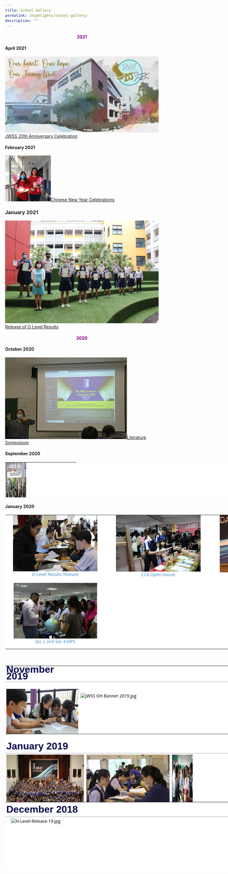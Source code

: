 ```yaml
---
title: School Gallery
permalink: /highlights/school-gallery/
description: ""
---
```

<h4 align="center" style="color:purple">2021</h4>

#### April 2021

![Banner.png](/images/Banner.png)[JWSS 20th Anniversary Celebration](https://www.flickr.com/photos/148465641@N05/albums/72157718935958451)&nbsp;  


#### February 2021

![51115255593_5904ab3994_q.jpg](/images/51115255593_5904ab3994_q.jpg)[Chinese New Year Celebrations](https://www.flickr.com/photos/148465641@N05/albums/72157718925760454/with/51115255593/)  


### January 2021

![51115107029_0a30b0372b_c.jpg](/images/51115107029_0a30b0372b_c.jpg)[Release of O Level Results](https://www.flickr.com/photos/148465641@N05/albums/72157718936972641/with/51115107029/)

<h4 align="center" style="color:purple">2020</h4>


#### October 2020

[![201020 Literature Symposium.jpg](/images/201020%20Literature%20Symposium.jpg)Literature Symposium](https://www.flickr.com/photos/148465641@N05/albums/72157716623555403)     

#### September 2020

<table style="margin: auto; outline: 0px; padding: 0px; border-collapse: collapse; clear: both; border: 1px solid transparent; table-layout: fixed; color: rgb(0, 0, 0); font-family: &quot;Open Sans&quot;, sans-serif; font-size: 14px; font-style: normal; font-variant-ligatures: normal; font-variant-caps: normal; font-weight: 400; letter-spacing: normal; orphans: 2; text-transform: none; white-space: normal; widows: 2; word-spacing: 0px; -webkit-text-stroke-width: 0px; background-color: rgb(255, 255, 255); text-decoration-thickness: initial; text-decoration-style: initial; text-decoration-color: initial; text-align: center; width: 1081px; height: 117px;" class="ive_eobj_center ives_tab_kosong"><tbody style="margin: 0px; outline: 0px; padding: 0px;"><tr style="margin: 0px; outline: 0px; padding: 0px;"><td style="margin: 0px; outline: 0px; padding: 0px 15px 15px 0px; vertical-align: top; width: 60px;"><a style="margin: 0px; outline: 0px; padding: 0px; color: rgb(66, 139, 202); text-decoration: none; background-color: initial;" target="_blank" href="https://www.flickr.com/photos/148465641@N05/albums/72157716627324652/with/50533253706/"><img style="margin: auto; outline: none; padding: 0px; border: none; clear: both; display: block; width: 261px; height: 174px;" class="ive_eobj_center" alt="200928 Secondary 4 Principals List Awardees.jpg" src="/images/200928%20Secondary%204%20Principals%20List%20Awardees.jpg">Secondary 4 Principals List Awardees</a></td><td style="margin: 0px; outline: 0px; padding: 0px 15px 15px 0px; vertical-align: top; width: 60px;"></td><td style="margin: 0px; outline: 0px; padding: 0px 15px 15px 0px; vertical-align: top; width: 60px;"><br style="margin: 0px; outline: 0px; padding: 0px;"></td></tr></tbody></table>  

#### January 2020

<table style="margin: auto; outline: 0px; padding: 0px; border-collapse: collapse; clear: both; border: 1px solid transparent; table-layout: fixed; color: rgb(0, 0, 0); font-family: &quot;Open Sans&quot;, sans-serif; font-size: 14px; font-style: normal; font-variant-ligatures: normal; font-variant-caps: normal; font-weight: 400; letter-spacing: normal; orphans: 2; text-align: left; text-transform: none; white-space: normal; widows: 2; word-spacing: 0px; -webkit-text-stroke-width: 0px; background-color: rgb(255, 255, 255); text-decoration-thickness: initial; text-decoration-style: initial; text-decoration-color: initial; width: 1028.5px; height: 444px;" class="ive_eobj_center ives_tab_kosong"><tbody style="margin: 0px; outline: 0px; padding: 0px;"><tr style="margin: 0px; outline: 0px; padding: 0px;"><td style="margin: 0px; outline: 0px; padding: 0px 15px 15px 0px; vertical-align: top; width: 343px;"><img style="margin: auto; outline: none; padding: 0px; border: none; clear: both; display: block; text-align: center; width: 277px; height: 184px;" class="ive_eobj_center" alt="200114 2019 O-Level Results Release.jpg" src="/images/200114%202019%20O-Level%20Results%20Release.jpg"><div style="margin: 0px; outline: 0px; padding: 0px; line-height: 19.6px; text-align: center;"><a style="margin: 0px; outline: 0px; padding: 0px; color: rgb(66, 139, 202); text-decoration: none; background-color: initial;" target="_blank" href="https://www.flickr.com/photos/148465641@N05/albums/72157716626383372/with/50532151408/">O-Level Results Release</a></div></td><td style="margin: 0px; outline: 0px; padding: 0px 15px 15px 0px; vertical-align: top; width: 336px;"><img style="margin: auto; outline: none; padding: 0px; border: none; clear: both; display: block; text-align: center; width: 278px; height: 185px;" class="ive_eobj_center" alt="200120 CCA Open House.jpg" src="/images/200120%20CCA%20Open%20House.jpg"><div style="margin: 0px; outline: 0px; padding: 0px; line-height: 19.6px; text-align: center;"><a style="margin: 0px; outline: 0px; padding: 0px; color: rgb(66, 139, 202); text-decoration: none; background-color: initial;" target="_blank" href="https://www.flickr.com/photos/148465641@N05/albums/72157716622815696">CCA Open House</a></div></td><td style="margin: 0px; outline: 0px; padding: 0px 15px 15px 0px; vertical-align: top; width: 349px;"><img style="margin: auto; outline: none; padding: 0px; border: none; clear: both; display: block; text-align: center; width: 281px; height: 187px;" class="ive_eobj_center" alt="200124 Chinese New Year Celebrations.jpg" src="/images/200124%20Chinese%20New%20Year%20Celebrations.jpg"><div style="margin: 0px; outline: 0px; padding: 0px; line-height: 19.6px; text-align: center;"><a style="margin: 0px; outline: 0px; padding: 0px; color: rgb(66, 139, 202); text-decoration: none; background-color: initial;" target="_blank" href="https://www.flickr.com/photos/148465641@N05/albums/72157716621749966/page1">Chinese New Year Celebrations</a></div></td></tr><tr style="margin: 0px; outline: 0px; padding: 0px;"><td style="margin: 0px; outline: 0px; padding: 0px 15px 15px 0px; vertical-align: top; width: 60px;"><img style="margin: auto; outline: none; padding: 0px; border: none; clear: both; display: block; text-align: center; width: 274px; height: 182px;" class="ive_eobj_center" alt="200129 Sec 2 and Sec 4 MPS.jpg" src="/images/200129%20Sec%202%20and%20Sec%204%20MPS.jpg"><div style="margin: 0px; outline: 0px; padding: 0px; line-height: 19.6px; text-align: center;"><a style="margin: 0px; outline: 0px; padding: 0px; color: rgb(66, 139, 202); text-decoration: none; background-color: initial;" target="_blank" href="https://www.flickr.com/photos/148465641@N05/albums/72157716627250922/with/50533150706/">Sec 2 and Sec 4 MPS</a></div></td><td style="margin: 0px; outline: 0px; padding: 0px 15px 15px 0px; vertical-align: top; width: 60px;"><br style="margin: 0px; outline: 0px; padding: 0px;"></td><td style="margin: 0px; outline: 0px; padding: 0px 15px 15px 0px; vertical-align: top; width: 60px;"><br style="margin: 0px; outline: 0px; padding: 0px;"></td></tr></tbody></table>
<br>
<br>
<br>

<table class="ive_eobj_center iveo_table ives_tab_simple" style="margin: auto; outline: 0px; padding: 0px; border-collapse: collapse; clear: both; border: none; color: rgb(0, 0, 0); font-family: &quot;Open Sans&quot;, sans-serif; font-size: 14px; font-style: normal; font-variant-ligatures: normal; font-variant-caps: normal; font-weight: 400; letter-spacing: normal; orphans: 2; text-transform: none; white-space: normal; widows: 2; word-spacing: 0px; -webkit-text-stroke-width: 0px; background-color: rgb(255, 255, 255); text-decoration-thickness: initial; text-decoration-style: initial; text-decoration-color: initial; text-align: center; width: 1087px; height: 223px;"><tbody style="margin: 0px; outline: 0px; padding: 0px;"><tr style="margin: 0px; outline: 0px; padding: 0px;"><td style="margin: 0px; outline: 0px; padding: 4px; text-align: left; background-color: transparent; border-bottom: 1px solid rgb(170, 170, 170); color: inherit; width: 261px;"><div style="margin: 0px; outline: 0px; padding: 0px; line-height: 19.6px;"><font size="6" style="margin: 0px; outline: 0px; padding: 0px; line-height: 38.4px; font-weight: bold;"><h4 style="margin: 0px; outline: 0px; padding: 0px; font-family: Arial; font-weight: 500; line-height: 15.4px; color: rgb(7, 8, 75); font-size: 14px;"><span style="margin: 0px; outline: 0px; padding: 0px; background-color: transparent; font-size: xx-large; font-weight: bold;">November 2019</span></h4></font></div></td><td style="margin: 0px; outline: 0px; padding: 4px; text-align: left; background-color: transparent; border-bottom: 1px solid rgb(170, 170, 170); color: inherit; width: 283px;">&nbsp;</td><td style="margin: 0px; outline: 0px; padding: 4px; text-align: left; background-color: transparent; border-bottom: 1px solid rgb(170, 170, 170); color: inherit; width: 10px;">&nbsp;</td><td style="margin: 0px; outline: 0px; padding: 4px; text-align: left; background-color: transparent; border-bottom: 1px solid rgb(170, 170, 170); color: inherit; width: 479px;">&nbsp;</td><td style="margin: 0px; outline: 0px; padding: 4px; text-align: left; background-color: transparent; border-bottom: 1px solid rgb(170, 170, 170); color: inherit;">&nbsp;</td><td style="margin: 0px; outline: 0px; padding: 4px; text-align: left; background-color: transparent; border-bottom: 1px solid rgb(170, 170, 170); color: inherit;">&nbsp;</td></tr><tr style="margin: 0px; outline: 0px; padding: 0px;"><td style="margin: 0px; outline: 0px; padding: 4px; text-align: left; background-color: transparent; border-bottom: 1px solid rgb(170, 170, 170); color: inherit;">&nbsp;<img src="/images/jewel.png" alt="jewel.PNG" class="ive_clickable ive_eobj_center" style="margin: auto; outline: none; padding: 0px; border: none; clear: both; cursor: pointer; display: block; width: 327px; height: 176px;"></td><td style="margin: 0px; outline: 0px; padding: 4px; text-align: left; background-color: transparent; border-bottom: 1px solid rgb(170, 170, 170); color: inherit;"><img src="/images/JWSS%20OH%20Banner%202019.jpg" width="100%" alt="JWSS OH Banner 2019.jpg" class="ive_eobj_left ive_clickable" style="margin: 0px 10px 0px 0px; outline: none; padding: 0px; border: none; float: left; cursor: pointer; width: 323px; height: 131px;"></td><td style="margin: 0px; outline: 0px; padding: 4px; text-align: left; background-color: transparent; border-bottom: 1px solid rgb(170, 170, 170); color: inherit;">&nbsp;</td><td style="margin: 0px; outline: 0px; padding: 4px; text-align: left; background-color: transparent; border-bottom: 1px solid rgb(170, 170, 170); color: inherit;">&nbsp;</td><td style="margin: 0px; outline: 0px; padding: 4px; text-align: left; background-color: transparent; border-bottom: 1px solid rgb(170, 170, 170); color: inherit;">&nbsp;</td><td style="margin: 0px; outline: 0px; padding: 4px; text-align: left; background-color: transparent; border-bottom: 1px solid rgb(170, 170, 170); color: inherit;">&nbsp;</td></tr><tr style="margin: 0px; outline: 0px; padding: 0px;"><td style="margin: 0px; outline: 0px; padding: 4px; text-align: center; background-color: transparent; border-bottom: 1px solid rgb(170, 170, 170); color: inherit;">&nbsp;JeWel Challenge 2019</td><td style="margin: 0px; outline: 0px; padding: 4px; text-align: center; background-color: transparent; border-bottom: 1px solid rgb(170, 170, 170); color: inherit;">&nbsp;JWSS Open House 2019</td><td style="margin: 0px; outline: 0px; padding: 4px; text-align: left; background-color: transparent; border-bottom: 1px solid rgb(170, 170, 170); color: inherit;">&nbsp;</td><td style="margin: 0px; outline: 0px; padding: 4px; text-align: left; background-color: transparent; border-bottom: 1px solid rgb(170, 170, 170); color: inherit;">&nbsp;</td><td style="margin: 0px; outline: 0px; padding: 4px; text-align: left; background-color: transparent; border-bottom: 1px solid rgb(170, 170, 170); color: inherit;">&nbsp;</td><td style="margin: 0px; outline: 0px; padding: 4px; text-align: left; background-color: transparent; border-bottom: 1px solid rgb(170, 170, 170); color: inherit;">&nbsp;</td></tr><tr style="margin: 0px; outline: 0px; padding: 0px;"><td style="margin: 0px; outline: 0px; padding: 4px; text-align: left; background-color: transparent; border-bottom: 1px solid rgb(170, 170, 170); color: inherit;">&nbsp;<h4 style="margin: 0px; outline: 0px; padding: 0px; font-family: Arial; font-weight: 500; line-height: 15.4px; color: rgb(7, 8, 75); font-size: 14px;"><span style="margin: 0px; outline: 0px; padding: 0px; background-color: transparent; font-size: xx-large; font-weight: bold;">September 2019</span></h4></td><td style="margin: 0px; outline: 0px; padding: 4px; text-align: left; background-color: transparent; border-bottom: 1px solid rgb(170, 170, 170); color: inherit;">&nbsp;</td><td style="margin: 0px; outline: 0px; padding: 4px; text-align: left; background-color: transparent; border-bottom: 1px solid rgb(170, 170, 170); color: inherit;">&nbsp;</td><td style="margin: 0px; outline: 0px; padding: 4px; text-align: left; background-color: transparent; border-bottom: 1px solid rgb(170, 170, 170); color: inherit;">&nbsp;</td><td style="margin: 0px; outline: 0px; padding: 4px; text-align: left; background-color: transparent; border-bottom: 1px solid rgb(170, 170, 170); color: inherit;">&nbsp;</td><td style="margin: 0px; outline: 0px; padding: 4px; text-align: left; background-color: transparent; border-bottom: 1px solid rgb(170, 170, 170); color: inherit;">&nbsp;</td></tr><tr style="margin: 0px; outline: 0px; padding: 0px;"><td style="margin: 0px; outline: 0px; padding: 4px; text-align: left; background-color: transparent; border-bottom: 1px solid rgb(170, 170, 170); color: inherit;"><img src="/images/tchers%20day.png" alt="tchers day.png" class="ive_clickable ive_eobj_center" style="margin: auto; outline: none; padding: 0px; border: none; clear: both; cursor: pointer; display: block; width: 327px; height: 176px;"></td><td style="margin: 0px; outline: 0px; padding: 4px; text-align: left; background-color: transparent; border-bottom: 1px solid rgb(170, 170, 170); color: inherit;"><img src="/images/32019.png" alt="3.png" class="ive_clickable ive_eobj_center" style="margin: auto; outline: none; padding: 0px; border: none; clear: both; cursor: pointer; display: block; width: 327px; height: 176px;"></td><td style="margin: 0px; outline: 0px; padding: 4px; text-align: left; background-color: transparent; border-bottom: 1px solid rgb(170, 170, 170); color: inherit;">&nbsp;</td><td style="margin: 0px; outline: 0px; padding: 4px; text-align: left; background-color: transparent; border-bottom: 1px solid rgb(170, 170, 170); color: inherit;">&nbsp;</td><td style="margin: 0px; outline: 0px; padding: 4px; text-align: left; background-color: transparent; border-bottom: 1px solid rgb(170, 170, 170); color: inherit;">&nbsp;</td><td style="margin: 0px; outline: 0px; padding: 4px; text-align: left; background-color: transparent; border-bottom: 1px solid rgb(170, 170, 170); color: inherit;">&nbsp;</td></tr><tr style="margin: 0px; outline: 0px; padding: 0px;"><td style="margin: 0px; outline: 0px; padding: 4px; text-align: center; background-color: transparent; border-bottom: 1px solid rgb(170, 170, 170); color: inherit;">&nbsp;Teachers' Day Celebrations</td><td style="margin: 0px; outline: 0px; padding: 4px; text-align: center; background-color: transparent; border-bottom: 1px solid rgb(170, 170, 170); color: inherit;">Principal's List Awardees&nbsp;</td><td style="margin: 0px; outline: 0px; padding: 4px; text-align: left; background-color: transparent; border-bottom: 1px solid rgb(170, 170, 170); color: inherit;">&nbsp;</td><td style="margin: 0px; outline: 0px; padding: 4px; text-align: left; background-color: transparent; border-bottom: 1px solid rgb(170, 170, 170); color: inherit;">&nbsp;</td><td style="margin: 0px; outline: 0px; padding: 4px; text-align: left; background-color: transparent; border-bottom: 1px solid rgb(170, 170, 170); color: inherit;">&nbsp;</td><td style="margin: 0px; outline: 0px; padding: 4px; text-align: left; background-color: transparent; border-bottom: 1px solid rgb(170, 170, 170); color: inherit;">&nbsp;</td></tr><tr style="margin: 0px; outline: 0px; padding: 0px;"><td style="margin: 0px; outline: 0px; padding: 4px; text-align: left; background-color: transparent; border-bottom: 1px solid rgb(170, 170, 170); color: inherit;">&nbsp;<h4 style="margin: 0px; outline: 0px; padding: 0px; font-family: Arial; font-weight: 500; line-height: 15.4px; color: rgb(7, 8, 75); font-size: 14px;"><span style="margin: 0px; outline: 0px; padding: 0px; background-color: transparent; font-size: xx-large; font-weight: bold;">August 2019</span></h4></td><td style="margin: 0px; outline: 0px; padding: 4px; text-align: left; background-color: transparent; border-bottom: 1px solid rgb(170, 170, 170); color: inherit;">&nbsp;</td><td style="margin: 0px; outline: 0px; padding: 4px; text-align: left; background-color: transparent; border-bottom: 1px solid rgb(170, 170, 170); color: inherit;">&nbsp;</td><td style="margin: 0px; outline: 0px; padding: 4px; text-align: left; background-color: transparent; border-bottom: 1px solid rgb(170, 170, 170); color: inherit;">&nbsp;</td><td style="margin: 0px; outline: 0px; padding: 4px; text-align: left; background-color: transparent; border-bottom: 1px solid rgb(170, 170, 170); color: inherit;">&nbsp;</td><td style="margin: 0px; outline: 0px; padding: 4px; text-align: left; background-color: transparent; border-bottom: 1px solid rgb(170, 170, 170); color: inherit;">&nbsp;</td></tr><tr style="margin: 0px; outline: 0px; padding: 0px;"><td style="margin: 0px; outline: 0px; padding: 4px; text-align: left; background-color: transparent; border-bottom: 1px solid rgb(170, 170, 170); color: inherit;"></td><td style="margin: 0px; outline: 0px; padding: 4px; text-align: left; background-color: transparent; border-bottom: 1px solid rgb(170, 170, 170); color: inherit;">&nbsp;</td><td style="margin: 0px; outline: 0px; padding: 4px; text-align: left; background-color: transparent; border-bottom: 1px solid rgb(170, 170, 170); color: inherit;">&nbsp;</td><td style="margin: 0px; outline: 0px; padding: 4px; text-align: left; background-color: transparent; border-bottom: 1px solid rgb(170, 170, 170); color: inherit;">&nbsp;</td><td style="margin: 0px; outline: 0px; padding: 4px; text-align: left; background-color: transparent; border-bottom: 1px solid rgb(170, 170, 170); color: inherit;">&nbsp;</td><td style="margin: 0px; outline: 0px; padding: 4px; text-align: left; background-color: transparent; border-bottom: 1px solid rgb(170, 170, 170); color: inherit;">&nbsp;</td></tr><tr style="margin: 0px; outline: 0px; padding: 0px;"><td style="margin: 0px; outline: 0px; padding: 4px; text-align: center; background-color: transparent; border-bottom: 1px solid rgb(170, 170, 170); color: inherit;"><img src="/images/midautumn.png" alt="midautumn.png" class="ive_clickable ive_eobj_center" style="margin: auto; outline: none; padding: 0px; border: none; clear: both; cursor: pointer; display: block; width: 327px; height: 176px;"></td><td style="margin: 0px; outline: 0px; padding: 4px; text-align: center; background-color: transparent; border-bottom: 1px solid rgb(170, 170, 170); color: inherit;"><img src="/images/ndp1.png" alt="ndp.PNG" class="ive_clickable ive_eobj_center" style="margin: auto; outline: none; padding: 0px; border: none; clear: both; cursor: pointer; display: block; width: 327px; height: 176px;"></td><td style="margin: 0px; outline: 0px; padding: 4px; text-align: center; background-color: transparent; border-bottom: 1px solid rgb(170, 170, 170); color: inherit;">&nbsp;&nbsp;</td><td style="margin: 0px; outline: 0px; padding: 4px; text-align: left; background-color: transparent; border-bottom: 1px solid rgb(170, 170, 170); color: inherit;">&nbsp;</td><td style="margin: 0px; outline: 0px; padding: 4px; text-align: left; background-color: transparent; border-bottom: 1px solid rgb(170, 170, 170); color: inherit;">&nbsp;</td><td style="margin: 0px; outline: 0px; padding: 4px; text-align: left; background-color: transparent; border-bottom: 1px solid rgb(170, 170, 170); color: inherit;">&nbsp;</td><td style="margin: 0px; outline: 0px; padding: 4px; text-align: left; background-color: transparent; border-bottom: 1px solid rgb(170, 170, 170); color: inherit;">&nbsp;</td></tr><tr style="margin: 0px; outline: 0px; padding: 0px;"><td style="margin: 0px; outline: 0px; padding: 4px; text-align: center; background-color: transparent; border-bottom: 1px solid rgb(170, 170, 170); color: inherit;">&nbsp;Mid-Autumn Celebrations</td><td style="margin: 0px; outline: 0px; padding: 4px; text-align: center; background-color: transparent; border-bottom: 1px solid rgb(170, 170, 170); color: inherit;">&nbsp;National Day Celebrations</td><td style="margin: 0px; outline: 0px; padding: 4px; text-align: left; background-color: transparent; border-bottom: 1px solid rgb(170, 170, 170); color: inherit;">&nbsp;</td><td style="margin: 0px; outline: 0px; padding: 4px; text-align: left; background-color: transparent; border-bottom: 1px solid rgb(170, 170, 170); color: inherit;">&nbsp;</td><td style="margin: 0px; outline: 0px; padding: 4px; text-align: left; background-color: transparent; border-bottom: 1px solid rgb(170, 170, 170); color: inherit;">&nbsp;</td><td style="margin: 0px; outline: 0px; padding: 4px; text-align: left; background-color: transparent; border-bottom: 1px solid rgb(170, 170, 170); color: inherit;">&nbsp;</td><td style="margin: 0px; outline: 0px; padding: 4px; text-align: left; background-color: transparent; border-bottom: 1px solid rgb(170, 170, 170); color: inherit;">&nbsp;</td></tr><tr style="margin: 0px; outline: 0px; padding: 0px;"><td style="margin: 0px; outline: 0px; padding: 4px; text-align: left; background-color: transparent; border-bottom: 1px solid rgb(170, 170, 170); color: inherit;">&nbsp;<h4 style="margin: 0px; outline: 0px; padding: 0px; font-family: Arial; font-weight: 500; line-height: 15.4px; color: rgb(7, 8, 75); font-size: 14px;"><span style="margin: 0px; outline: 0px; padding: 0px; background-color: transparent; font-size: xx-large; font-weight: bold;">July 2019</span></h4></td><td style="margin: 0px; outline: 0px; padding: 4px; text-align: left; background-color: transparent; border-bottom: 1px solid rgb(170, 170, 170); color: inherit;">&nbsp;</td><td style="margin: 0px; outline: 0px; padding: 4px; text-align: left; background-color: transparent; border-bottom: 1px solid rgb(170, 170, 170); color: inherit;">&nbsp;</td><td style="margin: 0px; outline: 0px; padding: 4px; text-align: left; background-color: transparent; border-bottom: 1px solid rgb(170, 170, 170); color: inherit;">&nbsp;</td><td style="margin: 0px; outline: 0px; padding: 4px; text-align: left; background-color: transparent; border-bottom: 1px solid rgb(170, 170, 170); color: inherit;">&nbsp;</td><td style="margin: 0px; outline: 0px; padding: 4px; text-align: left; background-color: transparent; border-bottom: 1px solid rgb(170, 170, 170); color: inherit;">&nbsp;</td></tr><tr style="margin: 0px; outline: 0px; padding: 0px;"><td style="margin: 0px; outline: 0px; padding: 4px; text-align: left; background-color: transparent; border-bottom: 1px solid rgb(170, 170, 170); color: inherit;"><img src="/images/indranee.png" alt="indranee.png" class="ive_clickable ive_eobj_center" style="margin: auto; outline: none; padding: 0px; border: none; clear: both; cursor: pointer; display: block; width: 327px; height: 176px;"></td><td style="margin: 0px; outline: 0px; padding: 4px; text-align: left; background-color: transparent; border-bottom: 1px solid rgb(170, 170, 170); color: inherit;"><img src="/images/alumni%20day.png" alt="alumni day.png" class="ive_clickable ive_eobj_center" style="margin: auto; outline: none; padding: 0px; border: none; clear: both; cursor: pointer; display: block; width: 327px; height: 176px;"></td><td style="margin: 0px; outline: 0px; padding: 4px; text-align: left; background-color: transparent; border-bottom: 1px solid rgb(170, 170, 170); color: inherit;"><img src="/images/crosscountry.png" alt="crosscountry.png" class="ive_clickable ive_eobj_center" style="margin: auto; outline: none; padding: 0px; border: none; clear: both; cursor: pointer; display: block; width: 327px; height: 176px;"></td><td style="margin: 0px; outline: 0px; padding: 4px; text-align: left; background-color: transparent; border-bottom: 1px solid rgb(170, 170, 170); color: inherit;">&nbsp;</td><td style="margin: 0px; outline: 0px; padding: 4px; text-align: left; background-color: transparent; border-bottom: 1px solid rgb(170, 170, 170); color: inherit;">&nbsp;</td><td style="margin: 0px; outline: 0px; padding: 4px; text-align: left; background-color: transparent; border-bottom: 1px solid rgb(170, 170, 170); color: inherit;">&nbsp;</td></tr><tr style="margin: 0px; outline: 0px; padding: 0px;"><td style="margin: 0px; outline: 0px; padding: 4px; text-align: left; background-color: transparent; border-bottom: 1px solid rgb(170, 170, 170); color: inherit;"><div style="margin: 0px; outline: 0px; padding: 0px; line-height: 19.6px; text-align: center;"><span style="margin: 0px; outline: 0px; padding: 0px; background-color: transparent; color: inherit;">Visit by Ms Indranee Rajah</span></div><div style="margin: 0px; outline: 0px; padding: 0px; line-height: 19.6px; text-align: center;"><span style="margin: 0px; outline: 0px; padding: 0px; background-color: transparent; color: inherit;">(2nd Minister for Finance and Education)</span></div></td><td style="margin: 0px; outline: 0px; padding: 4px; text-align: center; background-color: transparent; border-bottom: 1px solid rgb(170, 170, 170); color: inherit;">Alumni Day<br style="margin: 0px; outline: 0px; padding: 0px;"></td><td style="margin: 0px; outline: 0px; padding: 4px; text-align: center; background-color: transparent; border-bottom: 1px solid rgb(170, 170, 170); color: inherit;">&nbsp;Annual Cross-Country</td><td style="margin: 0px; outline: 0px; padding: 4px; text-align: left; background-color: transparent; border-bottom: 1px solid rgb(170, 170, 170); color: inherit;">&nbsp;</td><td style="margin: 0px; outline: 0px; padding: 4px; text-align: left; background-color: transparent; border-bottom: 1px solid rgb(170, 170, 170); color: inherit;">&nbsp;</td><td style="margin: 0px; outline: 0px; padding: 4px; text-align: left; background-color: transparent; border-bottom: 1px solid rgb(170, 170, 170); color: inherit;">&nbsp;</td></tr><tr style="margin: 0px; outline: 0px; padding: 0px;"><td style="margin: 0px; outline: 0px; padding: 4px; text-align: left; background-color: transparent; border-bottom: 1px solid rgb(170, 170, 170); color: inherit;">&nbsp;<h4 style="margin: 0px; outline: 0px; padding: 0px; font-family: Arial; font-weight: 500; line-height: 15.4px; color: rgb(7, 8, 75); font-size: 14px;"><span style="margin: 0px; outline: 0px; padding: 0px; background-color: transparent; font-size: xx-large; font-weight: bold;">May 2019</span></h4></td><td style="margin: 0px; outline: 0px; padding: 4px; text-align: left; background-color: transparent; border-bottom: 1px solid rgb(170, 170, 170); color: inherit;">&nbsp;</td><td style="margin: 0px; outline: 0px; padding: 4px; text-align: left; background-color: transparent; border-bottom: 1px solid rgb(170, 170, 170); color: inherit;">&nbsp;</td><td style="margin: 0px; outline: 0px; padding: 4px; text-align: left; background-color: transparent; border-bottom: 1px solid rgb(170, 170, 170); color: inherit;">&nbsp;</td><td style="margin: 0px; outline: 0px; padding: 4px; text-align: left; background-color: transparent; border-bottom: 1px solid rgb(170, 170, 170); color: inherit;">&nbsp;</td><td style="margin: 0px; outline: 0px; padding: 4px; text-align: left; background-color: transparent; border-bottom: 1px solid rgb(170, 170, 170); color: inherit;">&nbsp;</td></tr><tr style="margin: 0px; outline: 0px; padding: 0px;"><td style="margin: 0px; outline: 0px; padding: 4px; text-align: left; background-color: transparent; border-bottom: 1px solid rgb(170, 170, 170); color: inherit;"><img src="/images/ecg.png" alt="ecg.png" class="ive_clickable ive_eobj_left" style="margin: 0px 10px 0px 0px; outline: none; padding: 0px; border: none; float: left; cursor: pointer; width: 327px; height: 176px;"></td><td style="margin: 0px; outline: 0px; padding: 4px; text-align: left; background-color: transparent; border-bottom: 1px solid rgb(170, 170, 170); color: inherit;"><img src="/images/sc%20leaders.png" alt="sc leaders.png" class="ive_clickable ive_eobj_left" style="margin: 0px 10px 0px 0px; outline: none; padding: 0px; border: none; float: left; cursor: pointer; width: 327px; height: 176px;"></td><td style="margin: 0px; outline: 0px; padding: 4px; text-align: left; background-color: transparent; border-bottom: 1px solid rgb(170, 170, 170); color: inherit;"></td><td style="margin: 0px; outline: 0px; padding: 4px; text-align: left; background-color: transparent; border-bottom: 1px solid rgb(170, 170, 170); color: inherit;">&nbsp;</td><td style="margin: 0px; outline: 0px; padding: 4px; text-align: left; background-color: transparent; border-bottom: 1px solid rgb(170, 170, 170); color: inherit;">&nbsp;</td><td style="margin: 0px; outline: 0px; padding: 4px; text-align: left; background-color: transparent; border-bottom: 1px solid rgb(170, 170, 170); color: inherit;">&nbsp;</td></tr><tr style="margin: 0px; outline: 0px; padding: 0px;"><td style="margin: 0px; outline: 0px; padding: 4px; text-align: center; background-color: transparent; border-bottom: 1px solid rgb(170, 170, 170); color: inherit;">&nbsp;ECG Day<br style="margin: 0px; outline: 0px; padding: 0px;"></td><td style="margin: 0px; outline: 0px; padding: 4px; text-align: center; background-color: transparent; border-bottom: 1px solid rgb(170, 170, 170); color: inherit;"><span style="margin: 0px; outline: 0px; padding: 0px; text-align: left;">SC Investiture and Student Leader Appointment</span><br style="margin: 0px; outline: 0px; padding: 0px;"></td><td style="margin: 0px; outline: 0px; padding: 4px; text-align: left; background-color: transparent; border-bottom: 1px solid rgb(170, 170, 170); color: inherit;">&nbsp;</td><td style="margin: 0px; outline: 0px; padding: 4px; text-align: left; background-color: transparent; border-bottom: 1px solid rgb(170, 170, 170); color: inherit;"></td><td style="margin: 0px; outline: 0px; padding: 4px; text-align: left; background-color: transparent; border-bottom: 1px solid rgb(170, 170, 170); color: inherit;">&nbsp;</td><td style="margin: 0px; outline: 0px; padding: 4px; text-align: left; background-color: transparent; border-bottom: 1px solid rgb(170, 170, 170); color: inherit;">&nbsp;</td></tr><tr style="margin: 0px; outline: 0px; padding: 0px;"><td style="margin: 0px; outline: 0px; padding: 4px; text-align: left; background-color: transparent; border-bottom: 1px solid rgb(170, 170, 170); color: inherit;">&nbsp;<h4 style="margin: 0px; outline: 0px; padding: 0px; font-family: Arial; font-weight: 500; line-height: 15.4px; color: rgb(7, 8, 75); font-size: 14px;"><font size="6" style="margin: 0px; outline: 0px; padding: 0px; line-height: 38.4px; font-weight: bold;">April 2019</font></h4></td><td style="margin: 0px; outline: 0px; padding: 4px; text-align: left; background-color: transparent; border-bottom: 1px solid rgb(170, 170, 170); color: inherit;">&nbsp;</td><td style="margin: 0px; outline: 0px; padding: 4px; text-align: left; background-color: transparent; border-bottom: 1px solid rgb(170, 170, 170); color: inherit;">&nbsp;</td><td style="margin: 0px; outline: 0px; padding: 4px; text-align: left; background-color: transparent; border-bottom: 1px solid rgb(170, 170, 170); color: inherit;">&nbsp;</td><td style="margin: 0px; outline: 0px; padding: 4px; text-align: left; background-color: transparent; border-bottom: 1px solid rgb(170, 170, 170); color: inherit;">&nbsp;</td><td style="margin: 0px; outline: 0px; padding: 4px; text-align: left; background-color: transparent; border-bottom: 1px solid rgb(170, 170, 170); color: inherit;">&nbsp;</td></tr><tr style="margin: 0px; outline: 0px; padding: 0px;"><td style="margin: 0px; outline: 0px; padding: 4px; text-align: left; background-color: transparent; border-bottom: 1px solid rgb(170, 170, 170); color: inherit;"><a href="https://jurongwestsec.moe.edu.sg/" style="margin: 0px; outline: 0px; padding: 0px; color: rgb(66, 139, 202); text-decoration: none;"></a><img src="/images/sportsday.png" alt="sportsday.png" class="ive_clickable ive_eobj_left" style="margin: 0px 10px 0px 0px; outline: none; padding: 0px; border: none; float: left; cursor: pointer; width: 327px; height: 176px;"></td><td style="margin: 0px; outline: 0px; padding: 4px; text-align: left; background-color: transparent; border-bottom: 1px solid rgb(170, 170, 170); color: inherit;"><a href="https://jurongwestsec.moe.edu.sg/" style="margin: 0px; outline: 0px; padding: 0px; color: rgb(66, 139, 202); text-decoration: none;"></a><img src="/images/speechday.png" alt="speechday.png" class="ive_clickable ive_eobj_left" style="margin: 0px 10px 0px 0px; outline: none; padding: 0px; border: none; float: left; cursor: pointer; width: 327px; height: 176px;"><br style="margin: 0px; outline: 0px; padding: 0px;"></td><td style="margin: 0px; outline: 0px; padding: 4px; text-align: left; background-color: transparent; border-bottom: 1px solid rgb(170, 170, 170); color: inherit;"><a href="https://jurongwestsec.moe.edu.sg/" style="margin: 0px; outline: 0px; padding: 0px; color: rgb(66, 139, 202); text-decoration: none;"></a><img src="/images/CCAappreciation.png" alt="CCAappreciation.png" class="ive_clickable ive_eobj_left" style="margin: 0px 10px 0px 0px; outline: none; padding: 0px; border: none; float: left; cursor: pointer; width: 327px; height: 176px;"><br style="margin: 0px; outline: 0px; padding: 0px;"></td><td style="margin: 0px; outline: 0px; padding: 4px; text-align: left; background-color: transparent; border-bottom: 1px solid rgb(170, 170, 170); color: inherit;">&nbsp;</td><td style="margin: 0px; outline: 0px; padding: 4px; text-align: left; background-color: transparent; border-bottom: 1px solid rgb(170, 170, 170); color: inherit;">&nbsp;</td></tr><tr style="margin: 0px; outline: 0px; padding: 0px;"><td style="margin: 0px; outline: 0px; padding: 4px; text-align: center; background-color: transparent; border-bottom: 1px solid rgb(170, 170, 170); color: inherit;">&nbsp;Sports Day</td><td style="margin: 0px; outline: 0px; padding: 4px; text-align: center; background-color: transparent; border-bottom: 1px solid rgb(170, 170, 170); color: inherit;">&nbsp;Speech Day</td><td style="margin: 0px; outline: 0px; padding: 4px; text-align: center; background-color: transparent; border-bottom: 1px solid rgb(170, 170, 170); color: inherit;">&nbsp;CCA Appreciation Tea</td><td style="margin: 0px; outline: 0px; padding: 4px; text-align: left; background-color: transparent; border-bottom: 1px solid rgb(170, 170, 170); color: inherit;">&nbsp;</td><td style="margin: 0px; outline: 0px; padding: 4px; text-align: left; background-color: transparent; border-bottom: 1px solid rgb(170, 170, 170); color: inherit;">&nbsp;</td><td style="margin: 0px; outline: 0px; padding: 4px; text-align: left; background-color: transparent; border-bottom: 1px solid rgb(170, 170, 170); color: inherit;">&nbsp;</td><td style="margin: 0px; outline: 0px; padding: 4px; text-align: left; background-color: transparent; border-bottom: 1px solid rgb(170, 170, 170); color: inherit;">&nbsp;</td><td style="margin: 0px; outline: 0px; padding: 4px; text-align: left; background-color: transparent; border-bottom: 1px solid rgb(170, 170, 170); color: inherit;">&nbsp;</td></tr><tr style="margin: 0px; outline: 0px; padding: 0px;"><td style="margin: 0px; outline: 0px; padding: 4px; text-align: left; background-color: transparent; border-bottom: 1px solid rgb(170, 170, 170); color: inherit;">&nbsp;<h4 style="margin: 0px; outline: 0px; padding: 0px; font-family: Arial; font-weight: 500; line-height: 15.4px; color: rgb(7, 8, 75); font-size: 14px;"><font size="6" style="margin: 0px; outline: 0px; padding: 0px; line-height: 38.4px; font-weight: bold;">March 2019</font></h4></td><td style="margin: 0px; outline: 0px; padding: 4px; text-align: left; background-color: transparent; border-bottom: 1px solid rgb(170, 170, 170); color: inherit;">&nbsp;</td><td style="margin: 0px; outline: 0px; padding: 4px; text-align: left; background-color: transparent; border-bottom: 1px solid rgb(170, 170, 170); color: inherit;">&nbsp;</td><td style="margin: 0px; outline: 0px; padding: 4px; text-align: left; background-color: transparent; border-bottom: 1px solid rgb(170, 170, 170); color: inherit;">&nbsp;</td><td style="margin: 0px; outline: 0px; padding: 4px; text-align: left; background-color: transparent; border-bottom: 1px solid rgb(170, 170, 170); color: inherit;">&nbsp;</td><td style="margin: 0px; outline: 0px; padding: 4px; text-align: left; background-color: transparent; border-bottom: 1px solid rgb(170, 170, 170); color: inherit;">&nbsp;</td></tr><tr style="margin: 0px; outline: 0px; padding: 0px;"><td style="margin: 0px; outline: 0px; padding: 4px; text-align: left; background-color: transparent; border-bottom: 1px solid rgb(170, 170, 170); color: inherit;"><img src="/images/policetalk.png" alt="policetalk.png" class="ive_clickable ive_eobj_left" style="margin: 0px 10px 0px 0px; outline: none; padding: 0px; border: none; float: left; cursor: pointer; width: 327px; height: 176px;"></td><td style="margin: 0px; outline: 0px; padding: 4px; text-align: left; background-color: transparent; border-bottom: 1px solid rgb(170, 170, 170); color: inherit;"><img src="/images/deer%20and%20den.png" alt="deer and den.png" class="ive_clickable ive_eobj_left" style="margin: 0px 10px 0px 0px; outline: none; padding: 0px; border: none; float: left; cursor: pointer; width: 327px; height: 176px;"><br style="margin: 0px; outline: 0px; padding: 0px;"></td><td style="margin: 0px; outline: 0px; padding: 4px; text-align: left; background-color: transparent; border-bottom: 1px solid rgb(170, 170, 170); color: inherit;">&nbsp;</td><td style="margin: 0px; outline: 0px; padding: 4px; text-align: left; background-color: transparent; border-bottom: 1px solid rgb(170, 170, 170); color: inherit;">&nbsp;</td></tr><tr style="margin: 0px; outline: 0px; padding: 0px;"><td style="margin: 0px; outline: 0px; padding: 4px; text-align: center; background-color: transparent; border-bottom: 1px solid rgb(170, 170, 170); color: inherit;">Police Talk</td><td style="margin: 0px; outline: 0px; padding: 4px; text-align: center; background-color: transparent; border-bottom: 1px solid rgb(170, 170, 170); color: inherit;">&nbsp;Deer &amp; Den ARTs Conversation</td><td style="margin: 0px; outline: 0px; padding: 4px; text-align: left; background-color: transparent; border-bottom: 1px solid rgb(170, 170, 170); color: inherit;">&nbsp;</td><td style="margin: 0px; outline: 0px; padding: 4px; text-align: left; background-color: transparent; border-bottom: 1px solid rgb(170, 170, 170); color: inherit;">&nbsp;</td></tr><tr style="margin: 0px; outline: 0px; padding: 0px;"><td style="margin: 0px; outline: 0px; padding: 4px; text-align: left; background-color: transparent; border-bottom: 1px solid rgb(170, 170, 170); color: inherit;">&nbsp;<h4 style="margin: 0px; outline: 0px; padding: 0px; font-family: Arial; font-weight: 500; line-height: 15.4px; color: rgb(7, 8, 75); font-size: 14px;"><font size="6" style="margin: 0px; outline: 0px; padding: 0px; line-height: 38.4px; font-weight: bold;">February 2019</font></h4></td><td style="margin: 0px; outline: 0px; padding: 4px; text-align: left; background-color: transparent; border-bottom: 1px solid rgb(170, 170, 170); color: inherit;">&nbsp;</td><td style="margin: 0px; outline: 0px; padding: 4px; text-align: left; background-color: transparent; border-bottom: 1px solid rgb(170, 170, 170); color: inherit;">&nbsp;</td><td style="margin: 0px; outline: 0px; padding: 4px; text-align: left; background-color: transparent; border-bottom: 1px solid rgb(170, 170, 170); color: inherit;">&nbsp;</td></tr><tr style="margin: 0px; outline: 0px; padding: 0px;"><td style="margin: 0px; outline: 0px; padding: 4px; text-align: left; background-color: transparent; border-bottom: 1px solid rgb(170, 170, 170); color: inherit;"><img src="/images/cny.png" alt="cny.png" class="ive_clickable ive_eobj_center" style="margin: auto; outline: none; padding: 0px; border: none; clear: both; cursor: pointer; display: block; width: 327px; height: 176px;"></td><td style="margin: 0px; outline: 0px; padding: 4px; text-align: left; background-color: transparent; border-bottom: 1px solid rgb(170, 170, 170); color: inherit;"><img src="/images/stafflohei19.png" alt="stafflohei19.png" class="ive_clickable ive_eobj_center" style="margin: auto; outline: none; padding: 0px; border: none; clear: both; cursor: pointer; display: block; width: 327px; height: 176px;"></td><td style="margin: 0px; outline: 0px; padding: 4px; text-align: left; background-color: transparent; border-bottom: 1px solid rgb(170, 170, 170); color: inherit;"><img src="/images/artsconvoroger.png" alt="artsconvoroger.png" class="ive_clickable ive_eobj_center" style="margin: auto; outline: none; padding: 0px; border: none; clear: both; cursor: pointer; display: block; width: 327px; height: 176px;"></td></tr><tr style="margin: 0px; outline: 0px; padding: 0px;"><td style="margin: 0px; outline: 0px; padding: 4px; text-align: center; background-color: transparent; border-bottom: 1px solid rgb(170, 170, 170); color: inherit;">&nbsp;&nbsp;Chinese New Year Celebrations</td><td style="margin: 0px; outline: 0px; padding: 4px; text-align: center; background-color: transparent; border-bottom: 1px solid rgb(170, 170, 170); color: inherit;">Chinese New Year Staff Lohei</td><td style="margin: 0px; outline: 0px; padding: 4px; text-align: center; background-color: transparent; border-bottom: 1px solid rgb(170, 170, 170); color: inherit;">Arts Conversation with Mr Roger Jenkins<br style="margin: 0px; outline: 0px; padding: 0px;"></td></tr><tr style="margin: 0px; outline: 0px; padding: 0px;"><td style="margin: 0px; outline: 0px; padding: 4px; text-align: left; background-color: transparent; border-bottom: 1px solid rgb(170, 170, 170); color: inherit;"><img src="/images/artsassembly.png" alt="artsassembly.png" class="ive_clickable ive_eobj_center" style="margin: auto; outline: none; padding: 0px; border: none; clear: both; cursor: pointer; display: block; width: 327px; height: 176px;"></td><td style="margin: 0px; outline: 0px; padding: 4px; text-align: left; background-color: transparent; border-bottom: 1px solid rgb(170, 170, 170); color: inherit;"><img src="/images/classcomm.png" alt="classcomm.png" class="ive_clickable ive_eobj_center" style="margin: auto; outline: none; padding: 0px; border: none; clear: both; cursor: pointer; display: block; width: 327px; height: 176px;"></td><td style="margin: 0px; outline: 0px; padding: 4px; text-align: left; background-color: transparent; border-bottom: 1px solid rgb(170, 170, 170); color: inherit;"><img src="/images/scpres.png" alt="scpres.png" class="ive_clickable ive_eobj_center" style="margin: auto; outline: none; padding: 0px; border: none; clear: both; cursor: pointer; display: block; width: 327px; height: 176px;"></td><td style="margin: 0px; outline: 0px; padding: 4px; text-align: left; background-color: transparent; border-bottom: 1px solid rgb(170, 170, 170); color: inherit;">&nbsp;</td></tr><tr style="margin: 0px; outline: 0px; padding: 0px;"><td style="margin: 0px; outline: 0px; padding: 4px; text-align: center; background-color: transparent; border-bottom: 1px solid rgb(170, 170, 170); color: inherit;">Arts Assembly - The Y Quartet</td><td style="margin: 0px; outline: 0px; padding: 4px; text-align: center; background-color: transparent; border-bottom: 1px solid rgb(170, 170, 170); color: inherit;">Class Committee Appointment Ceremony</td><td style="margin: 0px; outline: 0px; padding: 4px; text-align: center; background-color: transparent; border-bottom: 1px solid rgb(170, 170, 170); color: inherit;">SC Presidential Panel</td><td style="margin: 0px; outline: 0px; padding: 4px; text-align: left; background-color: transparent; border-bottom: 1px solid rgb(170, 170, 170); color: inherit;">&nbsp;</td></tr></tbody></table>

<table class="iveo_table ives_tab_simple ive_eobj_center" style="margin: auto; outline: 0px; padding: 0px; border-collapse: collapse; clear: both; border: none; color: rgb(0, 0, 0); font-family: &quot;Open Sans&quot;, sans-serif; font-size: 14px; font-style: normal; font-variant-ligatures: normal; font-variant-caps: normal; font-weight: 400; letter-spacing: normal; orphans: 2; text-transform: none; white-space: normal; widows: 2; word-spacing: 0px; -webkit-text-stroke-width: 0px; background-color: rgb(255, 255, 255); text-decoration-thickness: initial; text-decoration-style: initial; text-decoration-color: initial; text-align: center; width: 1087px; height: 223px;"><tbody style="margin: 0px; outline: 0px; padding: 0px;"><tr style="margin: 0px; outline: 0px; padding: 0px;"><td style="margin: 0px; outline: 0px; padding: 4px; text-align: left; background-color: transparent; border-bottom: 1px solid rgb(170, 170, 170); color: inherit; width: 261px;"><h4 style="margin: 0px; outline: 0px; padding: 0px; font-family: Arial; font-weight: 500; line-height: 15.4px; color: rgb(7, 8, 75); font-size: 14px;"><br style="margin: 0px; outline: 0px; padding: 0px;"></h4><h4 style="margin: 0px; outline: 0px; padding: 0px; font-family: Arial; font-weight: 500; line-height: 15.4px; color: rgb(7, 8, 75); font-size: 14px;"><font size="6" style="margin: 0px; outline: 0px; padding: 0px; line-height: 38.4px; font-weight: bold;">January 2019</font></h4></td><td style="margin: 0px; outline: 0px; padding: 4px; text-align: left; background-color: transparent; border-bottom: 1px solid rgb(170, 170, 170); color: inherit; width: 283px;">&nbsp;</td><td style="margin: 0px; outline: 0px; padding: 4px; text-align: left; background-color: transparent; border-bottom: 1px solid rgb(170, 170, 170); color: inherit; width: 10px;">&nbsp;</td><td style="margin: 0px; outline: 0px; padding: 4px; text-align: left; background-color: transparent; border-bottom: 1px solid rgb(170, 170, 170); color: inherit; width: 479px;">&nbsp;</td></tr><tr style="margin: 0px; outline: 0px; padding: 0px;"><td style="margin: 0px; outline: 0px; padding: 4px; text-align: left; background-color: transparent; border-bottom: 1px solid rgb(170, 170, 170); color: inherit;"><img src="/images/orientationcamp.png" alt="orientationcamp.png" class="ive_clickable ive_eobj_center" style="margin: auto; outline: none; padding: 0px; border: none; clear: both; cursor: pointer; display: block; width: 327px; height: 176px;"></td><td style="margin: 0px; outline: 0px; padding: 4px; text-align: left; background-color: transparent; border-bottom: 1px solid rgb(170, 170, 170); color: inherit;"><img src="/images/O-Level-Release-19.jpg" alt="O-Level-Release-19.jpg" class="ive_clickable ive_eobj_center" style="margin: auto; outline: none; padding: 0px; border: none; clear: both; cursor: pointer; display: block; width: 327px; height: 176px;"></td><td style="margin: 0px; outline: 0px; padding: 4px; text-align: left; background-color: transparent; border-bottom: 1px solid rgb(170, 170, 170); color: inherit;"><img src="/images/Sec2_streaming.jpg" alt="Sec2_streaming.jpg" class="ive_eobj_center ive_clickable" style="margin: auto; outline: none; padding: 0px; border: none; clear: both; cursor: pointer; display: block; width: 327px; height: 176px;"></td><td style="margin: 0px; outline: 0px; padding: 4px; text-align: left; background-color: transparent; border-bottom: 1px solid rgb(170, 170, 170); color: inherit;">&nbsp;</td></tr><tr style="margin: 0px; outline: 0px; padding: 0px;"><td style="margin: 0px; outline: 0px; padding: 4px; text-align: center; background-color: transparent; border-bottom: 1px solid rgb(170, 170, 170); color: inherit;">Secondary One Orientation Camp</td><td style="margin: 0px; outline: 0px; padding: 4px; text-align: center; background-color: transparent; border-bottom: 1px solid rgb(170, 170, 170); color: inherit;">The release of the 2018 O-Level Results</td><td style="margin: 0px; outline: 0px; padding: 4px; text-align: center; background-color: transparent; border-bottom: 1px solid rgb(170, 170, 170); color: inherit;">Secondary 2 Streaming Briefing</td><td style="margin: 0px; outline: 0px; padding: 4px; text-align: left; background-color: transparent; border-bottom: 1px solid rgb(170, 170, 170); color: inherit;">&nbsp;</td></tr><tr style="margin: 0px; outline: 0px; padding: 0px;"><td style="margin: 0px; outline: 0px; padding: 4px; text-align: left; background-color: transparent; border-bottom: 1px solid rgb(170, 170, 170); color: inherit;"><a href="https://www.flickr.com/photos/148465641@N05/albums/72157678462279448"><img src="/images/cca_openhse.jpg" alt="cca_openhse.jpg" class="ive_eobj_center ive_clickable" style="margin: auto; outline: none; padding: 0px; border: none; clear: both; cursor: pointer; display: block; width: 327px; height: 176px;"></a></td><td style="margin: 0px; outline: 0px; padding: 4px; text-align: left; background-color: transparent; border-bottom: 1px solid rgb(170, 170, 170); color: inherit;"></td><td style="margin: 0px; outline: 0px; padding: 4px; text-align: left; background-color: transparent; border-bottom: 1px solid rgb(170, 170, 170); color: inherit;">&nbsp;</td><td style="margin: 0px; outline: 0px; padding: 4px; text-align: left; background-color: transparent; border-bottom: 1px solid rgb(170, 170, 170); color: inherit;">&nbsp;</td></tr><tr style="margin: 0px; outline: 0px; padding: 0px;"><td style="margin: 0px; outline: 0px; padding: 4px; text-align: center; background-color: transparent; border-bottom: 1px solid rgb(170, 170, 170); color: inherit;">CCA Open House</td><td style="margin: 0px; outline: 0px; padding: 4px; text-align: center; background-color: transparent; border-bottom: 1px solid rgb(170, 170, 170); color: inherit;"><br style="margin: 0px; outline: 0px; padding: 0px;"></td><td style="margin: 0px; outline: 0px; padding: 4px; text-align: left; background-color: transparent; border-bottom: 1px solid rgb(170, 170, 170); color: inherit;">&nbsp;</td><td style="margin: 0px; outline: 0px; padding: 4px; text-align: left; background-color: transparent; border-bottom: 1px solid rgb(170, 170, 170); color: inherit;">&nbsp;</td></tr></tbody></table>

  

<table style="margin: auto; outline: 0px; padding: 0px; border-collapse: collapse; clear: both; border: none; color: rgb(0, 0, 0); font-family: &quot;Open Sans&quot;, sans-serif; font-size: 14px; font-style: normal; font-variant-ligatures: normal; font-variant-caps: normal; font-weight: 400; letter-spacing: normal; orphans: 2; text-align: left; text-transform: none; white-space: normal; widows: 2; word-spacing: 0px; -webkit-text-stroke-width: 0px; background-color: rgb(255, 255, 255); text-decoration-thickness: initial; text-decoration-style: initial; text-decoration-color: initial; width: 1087px; height: 223px;" class="ive_eobj_center iveo_table ives_tab_simple"><tbody style="margin: 0px; outline: 0px; padding: 0px;"><tr style="margin: 0px; outline: 0px; padding: 0px;"><td style="margin: 0px; outline: 0px; padding: 4px; text-align: left; background-color: transparent; border-bottom: 1px solid rgb(170, 170, 170); color: inherit; width: 261px;"><h4 style="margin: 0px; outline: 0px; padding: 0px; font-family: Arial; font-weight: 500; line-height: 15.4px; color: rgb(7, 8, 75); font-size: 14px;"></h4><h4 style="margin: 0px; outline: 0px; padding: 0px; font-family: Arial; font-weight: 500; line-height: 15.4px; color: rgb(7, 8, 75); font-size: 14px;"><font style="margin: 0px; outline: 0px; padding: 0px; line-height: 38.4px; font-weight: bold;" size="6">December 2018</font></h4></td><td style="margin: 0px; outline: 0px; padding: 4px; text-align: left; background-color: transparent; border-bottom: 1px solid rgb(170, 170, 170); color: inherit; width: 283px;">&nbsp;</td><td style="margin: 0px; outline: 0px; padding: 4px; text-align: left; background-color: transparent; border-bottom: 1px solid rgb(170, 170, 170); color: inherit; width: 10px;">&nbsp;</td><td style="margin: 0px; outline: 0px; padding: 4px; text-align: left; background-color: transparent; border-bottom: 1px solid rgb(170, 170, 170); color: inherit; width: 479px;">&nbsp;</td></tr><tr style="margin: 0px; outline: 0px; padding: 0px;"><td style="margin: 0px; outline: 0px; padding: 4px; text-align: left; background-color: transparent; border-bottom: 1px solid rgb(170, 170, 170); color: inherit;"><img style="margin: auto; outline: none; padding: 0px; border: none; clear: both; cursor: pointer; display: block; width: 296px; height: 194px;" class="ive_eobj_center ive_clickable" alt="N-Level-Release-19.jpg" src="https://jurongwestsec.moe.edu.sg/qql/slot/u198/Gallery/2018/N-Level-Release-19.jpg"></td><td style="margin: 0px; outline: 0px; padding: 4px; text-align: left; background-color: transparent; border-bottom: 1px solid rgb(170, 170, 170); color: inherit;"></td><td style="margin: 0px; outline: 0px; padding: 4px; text-align: left; background-color: transparent; border-bottom: 1px solid rgb(170, 170, 170); color: inherit;"></td><td style="margin: 0px; outline: 0px; padding: 4px; text-align: left; background-color: transparent; border-bottom: 1px solid rgb(170, 170, 170); color: inherit;">&nbsp;</td></tr><tr style="margin: 0px; outline: 0px; padding: 0px;"><td style="margin: 0px; outline: 0px; padding: 4px; text-align: center; background-color: transparent; border-bottom: 1px solid rgb(170, 170, 170); color: inherit;">Release of N-Level Results&nbsp;</td><td style="margin: 0px; outline: 0px; padding: 4px; text-align: center; background-color: transparent; border-bottom: 1px solid rgb(170, 170, 170); color: inherit;"><br style="margin: 0px; outline: 0px; padding: 0px;"></td><td style="margin: 0px; outline: 0px; padding: 4px; text-align: center; background-color: transparent; border-bottom: 1px solid rgb(170, 170, 170); color: inherit;"></td><td style="margin: 0px; outline: 0px; padding: 4px; text-align: left; background-color: transparent; border-bottom: 1px solid rgb(170, 170, 170); color: inherit;">&nbsp;</td></tr><tr style="margin: 0px; outline: 0px; padding: 0px;"><td style="margin: 0px; outline: 0px; padding: 4px; text-align: left; background-color: transparent; border-bottom: 1px solid rgb(170, 170, 170); color: inherit; width: 261px;"><h4 style="margin: 0px; outline: 0px; padding: 0px; font-family: Arial; font-weight: 500; line-height: 15.4px; color: rgb(7, 8, 75); font-size: 14px;"><br style="margin: 0px; outline: 0px; padding: 0px;"></h4><h4 style="margin: 0px; outline: 0px; padding: 0px; font-family: Arial; font-weight: 500; line-height: 15.4px; color: rgb(7, 8, 75); font-size: 14px;"><font style="margin: 0px; outline: 0px; padding: 0px; line-height: 38.4px; font-weight: bold;" size="6">November 2018</font></h4></td><td style="margin: 0px; outline: 0px; padding: 4px; text-align: left; background-color: transparent; border-bottom: 1px solid rgb(170, 170, 170); color: inherit; width: 283px;">&nbsp;</td><td style="margin: 0px; outline: 0px; padding: 4px; text-align: left; background-color: transparent; border-bottom: 1px solid rgb(170, 170, 170); color: inherit; width: 10px;">&nbsp;</td><td style="margin: 0px; outline: 0px; padding: 4px; text-align: left; background-color: transparent; border-bottom: 1px solid rgb(170, 170, 170); color: inherit; width: 479px;">&nbsp;</td></tr><tr style="margin: 0px; outline: 0px; padding: 0px;"><td style="margin: 0px; outline: 0px; padding: 4px; text-align: left; background-color: transparent; border-bottom: 1px solid rgb(170, 170, 170); color: inherit;"><img style="margin: auto; outline: none; padding: 0px; border: none; clear: both; cursor: pointer; display: block; width: 302px; height: 198px;" class="ive_eobj_center ive_clickable" alt="PSG_Appreciation_18.jpg" src="https://jurongwestsec.moe.edu.sg/qql/slot/u198/Gallery/2018/PSG_Appreciation_18.jpg"></td><td style="margin: 0px; outline: 0px; padding: 4px; text-align: left; background-color: transparent; border-bottom: 1px solid rgb(170, 170, 170); color: inherit;"><img style="margin: auto; outline: none; padding: 0px; border: none; clear: both; cursor: pointer; display: block; width: 305px; height: 200px;" class="ive_eobj_center ive_clickable" alt="eco_fun_day_18.jpg" src="https://jurongwestsec.moe.edu.sg/qql/slot/u198/Gallery/2018/eco_fun_day_18.jpg"></td><td style="margin: 0px; outline: 0px; padding: 4px; text-align: left; background-color: transparent; border-bottom: 1px solid rgb(170, 170, 170); color: inherit;"><img style="margin: auto; outline: none; padding: 0px; border: none; clear: both; cursor: pointer; display: block; width: 301px; height: 198px;" class="ive_eobj_center ive_clickable" alt="prom_night_18.jpg" src="https://jurongwestsec.moe.edu.sg/qql/slot/u198/Gallery/2018/prom_night_18.jpg"></td><td style="margin: 0px; outline: 0px; padding: 4px; text-align: left; background-color: transparent; border-bottom: 1px solid rgb(170, 170, 170); color: inherit;">&nbsp;</td></tr><tr style="margin: 0px; outline: 0px; padding: 0px;"><td style="margin: 0px; outline: 0px; padding: 4px; text-align: center; background-color: transparent; border-bottom: 1px solid rgb(170, 170, 170); color: inherit;">PSG Appreciation Day</td><td style="margin: 0px; outline: 0px; padding: 4px; text-align: center; background-color: transparent; border-bottom: 1px solid rgb(170, 170, 170); color: inherit;">ECO Fun Day</td><td style="margin: 0px; outline: 0px; padding: 4px; text-align: center; background-color: transparent; border-bottom: 1px solid rgb(170, 170, 170); color: inherit;">&nbsp;Prom Night</td><td style="margin: 0px; outline: 0px; padding: 4px; text-align: left; background-color: transparent; border-bottom: 1px solid rgb(170, 170, 170); color: inherit;">&nbsp;</td></tr><tr style="margin: 0px; outline: 0px; padding: 0px;"><td style="margin: 0px; outline: 0px; padding: 4px; text-align: left; background-color: transparent; border-bottom: 1px solid rgb(170, 170, 170); color: inherit;"><img style="margin: auto; outline: none; padding: 0px; border: none; clear: both; cursor: pointer; display: block; width: 307px; height: 202px;" class="ive_clickable ive_eobj_center" alt="OpenHse.jpg" src="https://jurongwestsec.moe.edu.sg/qql/slot/u198/Gallery/2018/OpenHse.jpg"></td><td style="margin: 0px; outline: 0px; padding: 4px; text-align: left; background-color: transparent; border-bottom: 1px solid rgb(170, 170, 170); color: inherit;"></td><td style="margin: 0px; outline: 0px; padding: 4px; text-align: left; background-color: transparent; border-bottom: 1px solid rgb(170, 170, 170); color: inherit;">&nbsp;</td><td style="margin: 0px; outline: 0px; padding: 4px; text-align: left; background-color: transparent; border-bottom: 1px solid rgb(170, 170, 170); color: inherit;">&nbsp;</td></tr><tr style="margin: 0px; outline: 0px; padding: 0px;"><td style="margin: 0px; outline: 0px; padding: 4px; text-align: center; background-color: transparent; border-bottom: 1px solid rgb(170, 170, 170); color: inherit;">Open House</td><td style="margin: 0px; outline: 0px; padding: 4px; text-align: center; background-color: transparent; border-bottom: 1px solid rgb(170, 170, 170); color: inherit;"><br style="margin: 0px; outline: 0px; padding: 0px;"></td><td style="margin: 0px; outline: 0px; padding: 4px; text-align: left; background-color: transparent; border-bottom: 1px solid rgb(170, 170, 170); color: inherit;">&nbsp;</td><td style="margin: 0px; outline: 0px; padding: 4px; text-align: left; background-color: transparent; border-bottom: 1px solid rgb(170, 170, 170); color: inherit;">&nbsp;</td></tr><tr style="margin: 0px; outline: 0px; padding: 0px;"><td style="margin: 0px; outline: 0px; padding: 4px; text-align: left; background-color: transparent; border-bottom: 1px solid rgb(170, 170, 170); color: inherit; width: 261px;"><h4 style="margin: 0px; outline: 0px; padding: 0px; font-family: Arial; font-weight: 500; line-height: 15.4px; color: rgb(7, 8, 75); font-size: 14px;"><br style="margin: 0px; outline: 0px; padding: 0px;"></h4><h4 style="margin: 0px; outline: 0px; padding: 0px; font-family: Arial; font-weight: 500; line-height: 15.4px; color: rgb(7, 8, 75); font-size: 14px;"><font style="margin: 0px; outline: 0px; padding: 0px; line-height: 38.4px; font-weight: bold;" size="6">September 2018</font></h4></td><td style="margin: 0px; outline: 0px; padding: 4px; text-align: left; background-color: transparent; border-bottom: 1px solid rgb(170, 170, 170); color: inherit; width: 283px;">&nbsp;</td><td style="margin: 0px; outline: 0px; padding: 4px; text-align: left; background-color: transparent; border-bottom: 1px solid rgb(170, 170, 170); color: inherit; width: 10px;">&nbsp;</td><td style="margin: 0px; outline: 0px; padding: 4px; text-align: left; background-color: transparent; border-bottom: 1px solid rgb(170, 170, 170); color: inherit; width: 479px;">&nbsp;</td></tr><tr style="margin: 0px; outline: 0px; padding: 0px;"><td style="margin: 0px; outline: 0px; padding: 4px; text-align: left; background-color: transparent; border-bottom: 1px solid rgb(170, 170, 170); color: inherit;"><img style="margin: auto; outline: none; padding: 0px; border: none; clear: both; cursor: pointer; display: block; width: 300px; height: 196px;" class="ive_eobj_center ive_clickable" alt="Mid-Autumn_18.jpg" src="https://jurongwestsec.moe.edu.sg/qql/slot/u198/Gallery/2018/Mid-Autumn_18.jpg"></td><td style="margin: 0px; outline: 0px; padding: 4px; text-align: left; background-color: transparent; border-bottom: 1px solid rgb(170, 170, 170); color: inherit;"><img style="margin: auto; outline: none; padding: 0px; border: none; clear: both; cursor: pointer; display: block; width: 301px; height: 198px;" class="ive_eobj_center ive_clickable" alt="4nant_grad_18.jpg" src="https://jurongwestsec.moe.edu.sg/qql/slot/u198/Gallery/2018/4nant_grad_18.jpg"></td><td style="margin: 0px; outline: 0px; padding: 4px; text-align: left; background-color: transparent; border-bottom: 1px solid rgb(170, 170, 170); color: inherit;">&nbsp;</td><td style="margin: 0px; outline: 0px; padding: 4px; text-align: left; background-color: transparent; border-bottom: 1px solid rgb(170, 170, 170); color: inherit;">&nbsp;</td></tr><tr style="margin: 0px; outline: 0px; padding: 0px;"><td style="margin: 0px; outline: 0px; padding: 4px; text-align: center; background-color: transparent; border-bottom: 1px solid rgb(170, 170, 170); color: inherit;">&nbsp;Mid-Autumn Family Festival</td><td style="margin: 0px; outline: 0px; padding: 4px; text-align: center; background-color: transparent; border-bottom: 1px solid rgb(170, 170, 170); color: inherit;">&nbsp;4N Graduation Day</td><td style="margin: 0px; outline: 0px; padding: 4px; text-align: left; background-color: transparent; border-bottom: 1px solid rgb(170, 170, 170); color: inherit;">&nbsp;</td><td style="margin: 0px; outline: 0px; padding: 4px; text-align: left; background-color: transparent; border-bottom: 1px solid rgb(170, 170, 170); color: inherit;">&nbsp;</td></tr><tr style="margin: 0px; outline: 0px; padding: 0px;"><td style="margin: 0px; outline: 0px; padding: 4px; text-align: left; background-color: transparent; border-bottom: 1px solid rgb(170, 170, 170); color: inherit;" colspan="3"><br style="margin: 0px; outline: 0px; padding: 0px;"><h4 style="margin: 0px; outline: 0px; padding: 0px; font-family: Arial; font-weight: 500; line-height: 15.4px; color: rgb(7, 8, 75); font-size: 14px;"><font style="margin: 0px; outline: 0px; padding: 0px; line-height: 38.4px; font-weight: bold;" size="6">August 2018</font></h4></td><td style="margin: 0px; outline: 0px; padding: 4px; text-align: left; background-color: transparent; border-bottom: 1px solid rgb(170, 170, 170); color: inherit;">&nbsp;</td></tr><tr style="margin: 0px; outline: 0px; padding: 0px;"><td style="margin: 0px; outline: 0px; padding: 4px; text-align: left; background-color: transparent; border-bottom: 1px solid rgb(170, 170, 170); color: inherit;"><img style="margin: auto; outline: none; padding: 0px; border: none; clear: both; cursor: pointer; display: block; width: 299px; height: 195px;" class="ive_eobj_center ive_clickable" alt="National_Day_18.jpg" src="https://jurongwestsec.moe.edu.sg/qql/slot/u198/Gallery/2018/National_Day_18.jpg"></td><td style="margin: 0px; outline: 0px; padding: 4px; text-align: left; background-color: transparent; border-bottom: 1px solid rgb(170, 170, 170); color: inherit;"><img style="margin: auto; outline: none; padding: 0px; border: none; clear: both; cursor: pointer; display: block; width: 298px; height: 196px;" class="ive_eobj_center ive_clickable" alt="teachers_day_18.jpg" src="https://jurongwestsec.moe.edu.sg/qql/slot/u198/Gallery/2018/teachers_day_18.jpg"></td><td style="margin: 0px; outline: 0px; padding: 4px; text-align: left; background-color: transparent; border-bottom: 1px solid rgb(170, 170, 170); color: inherit;">&nbsp;</td><td style="margin: 0px; outline: 0px; padding: 4px; text-align: left; background-color: transparent; border-bottom: 1px solid rgb(170, 170, 170); color: inherit;">&nbsp;</td></tr><tr style="margin: 0px; outline: 0px; padding: 0px;"><td style="margin: 0px; outline: 0px; padding: 4px; text-align: center; background-color: transparent; border-bottom: 1px solid rgb(170, 170, 170); color: inherit;">&nbsp;National Day</td><td style="margin: 0px; outline: 0px; padding: 4px; text-align: center; background-color: transparent; border-bottom: 1px solid rgb(170, 170, 170); color: inherit;">&nbsp;Teachers' Day Celebration</td><td style="margin: 0px; outline: 0px; padding: 4px; text-align: left; background-color: transparent; border-bottom: 1px solid rgb(170, 170, 170); color: inherit;">&nbsp;</td><td style="margin: 0px; outline: 0px; padding: 4px; text-align: left; background-color: transparent; border-bottom: 1px solid rgb(170, 170, 170); color: inherit;">&nbsp;</td></tr><tr style="margin: 0px; outline: 0px; padding: 0px;"><td style="margin: 0px; outline: 0px; padding: 4px; text-align: left; background-color: transparent; border-bottom: 1px solid rgb(170, 170, 170); color: inherit;" colspan="3"><br style="margin: 0px; outline: 0px; padding: 0px;"><h4 style="margin: 0px; outline: 0px; padding: 0px; font-family: Arial; font-weight: 500; line-height: 15.4px; color: rgb(7, 8, 75); font-size: 14px;"><font style="margin: 0px; outline: 0px; padding: 0px; line-height: 38.4px; font-weight: bold;" size="6">July 2018</font></h4></td><td style="margin: 0px; outline: 0px; padding: 4px; text-align: left; background-color: transparent; border-bottom: 1px solid rgb(170, 170, 170); color: inherit;">&nbsp;</td></tr><tr style="margin: 0px; outline: 0px; padding: 0px;"><td style="margin: 0px; outline: 0px; padding: 4px; text-align: left; background-color: transparent; border-bottom: 1px solid rgb(170, 170, 170); color: inherit;"><img style="margin: auto; outline: none; padding: 0px; border: none; clear: both; cursor: pointer; display: block; width: 300px; height: 197px;" class="ive_eobj_center ive_clickable" alt="RHD_18.jpg" src="https://jurongwestsec.moe.edu.sg/qql/slot/u198/Gallery/2018/RHD_18.jpg"></td><td style="margin: 0px; outline: 0px; padding: 4px; text-align: left; background-color: transparent; border-bottom: 1px solid rgb(170, 170, 170); color: inherit;"><img style="margin: auto; outline: none; padding: 0px; border: none; clear: both; cursor: pointer; display: block; width: 303px; height: 198px;" class="ive_eobj_center ive_clickable" alt="x-country_18.jpg" src="https://jurongwestsec.moe.edu.sg/qql/slot/u198/Gallery/2018/x-country_18.jpg"></td><td style="margin: 0px; outline: 0px; padding: 4px; text-align: left; background-color: transparent; border-bottom: 1px solid rgb(170, 170, 170); color: inherit;">&nbsp;</td><td style="margin: 0px; outline: 0px; padding: 4px; text-align: left; background-color: transparent; border-bottom: 1px solid rgb(170, 170, 170); color: inherit;">&nbsp;</td></tr><tr style="margin: 0px; outline: 0px; padding: 0px;"><td style="margin: 0px; outline: 0px; padding: 4px; text-align: center; background-color: transparent; border-bottom: 1px solid rgb(170, 170, 170); color: inherit;">&nbsp;Racial Harmony Day</td><td style="margin: 0px; outline: 0px; padding: 4px; text-align: center; background-color: transparent; border-bottom: 1px solid rgb(170, 170, 170); color: inherit;">&nbsp;Cross Country</td><td style="margin: 0px; outline: 0px; padding: 4px; text-align: center; background-color: transparent; border-bottom: 1px solid rgb(170, 170, 170); color: inherit;">&nbsp;</td><td style="margin: 0px; outline: 0px; padding: 4px; text-align: left; background-color: transparent; border-bottom: 1px solid rgb(170, 170, 170); color: inherit;">&nbsp;</td></tr><tr style="margin: 0px; outline: 0px; padding: 0px;"><td style="margin: 0px; outline: 0px; padding: 4px; text-align: left; background-color: transparent; border-bottom: 1px solid rgb(170, 170, 170); color: inherit;" colspan="3"><br style="margin: 0px; outline: 0px; padding: 0px;"><h4 style="margin: 0px; outline: 0px; padding: 0px; font-family: Arial; font-weight: 500; line-height: 15.4px; color: rgb(7, 8, 75); font-size: 14px;"><font style="margin: 0px; outline: 0px; padding: 0px; line-height: 38.4px; font-weight: bold;" size="6">June 2018</font></h4></td><td style="margin: 0px; outline: 0px; padding: 4px; text-align: left; background-color: transparent; border-bottom: 1px solid rgb(170, 170, 170); color: inherit;">&nbsp;</td></tr><tr style="margin: 0px; outline: 0px; padding: 0px;"><td style="margin: 0px; outline: 0px; padding: 4px; text-align: left; background-color: transparent; border-bottom: 1px solid rgb(170, 170, 170); color: inherit;"><img style="margin: auto; outline: none; padding: 0px; border: none; clear: both; cursor: pointer; display: block; width: 296px; height: 194px;" class="ive_eobj_center ive_clickable" alt="P-list-sem1_18.jpg" src="https://jurongwestsec.moe.edu.sg/qql/slot/u198/Gallery/2018/P-list-sem1_18.jpg"></td><td style="margin: 0px; outline: 0px; padding: 4px; text-align: left; background-color: transparent; border-bottom: 1px solid rgb(170, 170, 170); color: inherit;"><img style="margin: auto; outline: none; padding: 0px; border: none; clear: both; cursor: pointer; display: block; width: 297px; height: 195px;" class="ive_eobj_center ive_clickable" alt="lit_symposium_18.jpg" src="https://jurongwestsec.moe.edu.sg/qql/slot/u198/Gallery/2018/lit_symposium_18.jpg"></td><td style="margin: 0px; outline: 0px; padding: 4px; text-align: left; background-color: transparent; border-bottom: 1px solid rgb(170, 170, 170); color: inherit;"><img style="margin: auto; outline: none; padding: 0px; border: none; clear: both; cursor: pointer; display: block; width: 296px; height: 194px;" class="ive_eobj_center ive_clickable" alt="alumni_day_18.jpg" src="https://jurongwestsec.moe.edu.sg/qql/slot/u198/Gallery/2018/alumni_day_18.jpg"></td><td style="margin: 0px; outline: 0px; padding: 4px; text-align: left; background-color: transparent; border-bottom: 1px solid rgb(170, 170, 170); color: inherit;">&nbsp;</td></tr><tr style="margin: 0px; outline: 0px; padding: 0px;"><td style="margin: 0px; outline: 0px; padding: 4px; text-align: center; background-color: transparent; border-bottom: 1px solid rgb(170, 170, 170); color: inherit;">&nbsp;Principal's List Award Winners for<br style="margin: 0px; outline: 0px; padding: 0px;">Semester One</td><td style="margin: 0px; outline: 0px; padding: 4px; text-align: center; background-color: transparent; border-bottom: 1px solid rgb(170, 170, 170); color: inherit;">&nbsp;Literature Symposium</td><td style="margin: 0px; outline: 0px; padding: 4px; text-align: center; background-color: transparent; border-bottom: 1px solid rgb(170, 170, 170); color: inherit;">&nbsp;Alumni Day</td><td style="margin: 0px; outline: 0px; padding: 4px; text-align: left; background-color: transparent; border-bottom: 1px solid rgb(170, 170, 170); color: inherit;">&nbsp;</td></tr><tr style="margin: 0px; outline: 0px; padding: 0px;"><td style="margin: 0px; outline: 0px; padding: 4px; text-align: left; background-color: transparent; border-bottom: 1px solid rgb(170, 170, 170); color: inherit;" colspan="4"><br style="margin: 0px; outline: 0px; padding: 0px;"><h4 style="margin: 0px; outline: 0px; padding: 0px; font-family: Arial; font-weight: 500; line-height: 15.4px; color: rgb(7, 8, 75); font-size: 14px;"><font style="margin: 0px; outline: 0px; padding: 0px; line-height: 38.4px; font-weight: bold;" size="6">May 2018</font></h4></td></tr><tr style="margin: 0px; outline: 0px; padding: 0px;"><td style="margin: 0px; outline: 0px; padding: 4px; text-align: left; background-color: transparent; border-bottom: 1px solid rgb(170, 170, 170); color: inherit;"><img style="margin: auto; outline: none; padding: 0px; border: none; clear: both; cursor: pointer; display: block; width: 291px; height: 192px;" class="ive_clickable ive_eobj_center" alt="Sec 2 Potato Pirates Coding Activity" src="https://jurongwestsec.moe.edu.sg/qql/slot/u198/Gallery/2018/Potato_Pirates_MYPEA_18.PNG"></td><td style="margin: 0px; outline: 0px; padding: 4px; text-align: left; background-color: transparent; border-bottom: 1px solid rgb(170, 170, 170); color: inherit;"><img style="margin: auto; outline: none; padding: 0px; border: none; clear: both; cursor: pointer; display: block; width: 297px; height: 195px;" class="ive_clickable ive_eobj_center" alt="Belinda_Lee_MYPEA_18.PNG" src="https://jurongwestsec.moe.edu.sg/qql/slot/u198/Gallery/2018/Belinda_Lee_MYPEA_18.PNG"></td><td style="margin: 0px; outline: 0px; padding: 4px; text-align: left; background-color: transparent; border-bottom: 1px solid rgb(170, 170, 170); color: inherit;"><img style="margin: auto; outline: none; padding: 0px; border: none; clear: both; cursor: pointer; display: block; width: 284px; height: 190px;" class="ive_clickable ive_eobj_center" alt="ECG Day 2018" src="https://jurongwestsec.moe.edu.sg/qql/slot/u198/Gallery/2018/ECG_Day_18.PNG"></td><td style="margin: 0px; outline: 0px; padding: 4px; text-align: left; background-color: transparent; border-bottom: 1px solid rgb(170, 170, 170); color: inherit;">&nbsp;</td></tr><tr style="margin: 0px; outline: 0px; padding: 0px;"><td style="margin: 0px; outline: 0px; padding: 4px; text-align: center; background-color: transparent; border-bottom: 1px solid rgb(170, 170, 170); color: inherit;">&nbsp;Post Exam Activity: Potato Pirates<br style="margin: 0px; outline: 0px; padding: 0px;">(Applied Learning)</td><td style="margin: 0px; outline: 0px; padding: 4px; text-align: center; background-color: transparent; border-bottom: 1px solid rgb(170, 170, 170); color: inherit;">Post Exam Activity: News Casting with<br style="margin: 0px; outline: 0px; padding: 0px;">Belinda Lee (English Language)</td><td style="margin: 0px; outline: 0px; padding: 4px; text-align: center; background-color: transparent; border-bottom: 1px solid rgb(170, 170, 170); color: inherit;">Post Exam Activity:&nbsp;ECG Day</td><td style="margin: 0px; outline: 0px; padding: 4px; text-align: left; background-color: transparent; border-bottom: 1px solid rgb(170, 170, 170); color: inherit;">&nbsp;</td></tr><tr style="margin: 0px; outline: 0px; padding: 0px;"><td style="margin: 0px; outline: 0px; padding: 4px; text-align: left; background-color: transparent; border-bottom: 1px solid rgb(170, 170, 170); color: inherit;"><img style="margin: auto; outline: none; padding: 0px; border: none; clear: both; cursor: pointer; display: block; width: 290px; height: 188px;" class="ive_eobj_center ive_clickable" alt="SL_Investiture_18.PNG" src="https://jurongwestsec.moe.edu.sg/qql/slot/u198/Gallery/2018/SL_Investiture_18.PNG"></td><td style="margin: 0px; outline: 0px; padding: 4px; text-align: left; background-color: transparent; border-bottom: 1px solid rgb(170, 170, 170); color: inherit;"><img style="margin: auto; outline: none; padding: 0px; border: none; clear: both; cursor: pointer; display: block; width: 300px; height: 189px;" class="ive_eobj_center ive_clickable" alt="PEA_Debates.PNG" src="https://jurongwestsec.moe.edu.sg/qql/slot/u198/Gallery/2018/PEA_Debates.PNG"></td><td style="margin: 0px; outline: 0px; padding: 4px; text-align: left; background-color: transparent; border-bottom: 1px solid rgb(170, 170, 170); color: inherit;">&nbsp;</td><td style="margin: 0px; outline: 0px; padding: 4px; text-align: left; background-color: transparent; border-bottom: 1px solid rgb(170, 170, 170); color: inherit;">&nbsp;</td></tr><tr style="margin: 0px; outline: 0px; padding: 0px;"><td style="margin: 0px; outline: 0px; padding: 4px; text-align: center; background-color: transparent; border-bottom: 1px solid rgb(170, 170, 170); color: inherit;">&nbsp;Student Leaders' Investiture</td><td style="margin: 0px; outline: 0px; padding: 4px; text-align: center; background-color: transparent; border-bottom: 1px solid rgb(170, 170, 170); color: inherit;">Post Exam Activity: Sec 3 Debate Finals</td><td style="margin: 0px; outline: 0px; padding: 4px; text-align: left; background-color: transparent; border-bottom: 1px solid rgb(170, 170, 170); color: inherit;">&nbsp;</td><td style="margin: 0px; outline: 0px; padding: 4px; text-align: left; background-color: transparent; border-bottom: 1px solid rgb(170, 170, 170); color: inherit;">&nbsp;</td></tr><tr style="margin: 0px; outline: 0px; padding: 0px;"><td style="margin: 0px; outline: 0px; padding: 4px; text-align: left; background-color: transparent; border-bottom: 1px solid rgb(170, 170, 170); color: inherit;">&nbsp;<h4 style="margin: 0px; outline: 0px; padding: 0px; font-family: Arial; font-weight: 500; line-height: 15.4px; color: rgb(7, 8, 75); font-size: 14px;"><font style="margin: 0px; outline: 0px; padding: 0px; line-height: 38.4px; font-weight: bold;" size="6">April 2018</font></h4></td><td style="margin: 0px; outline: 0px; padding: 4px; text-align: left; background-color: transparent; border-bottom: 1px solid rgb(170, 170, 170); color: inherit;">&nbsp;</td><td style="margin: 0px; outline: 0px; padding: 4px; text-align: left; background-color: transparent; border-bottom: 1px solid rgb(170, 170, 170); color: inherit;">&nbsp;</td><td style="margin: 0px; outline: 0px; padding: 4px; text-align: left; background-color: transparent; border-bottom: 1px solid rgb(170, 170, 170); color: inherit;">&nbsp;</td></tr><tr style="margin: 0px; outline: 0px; padding: 0px;"><td style="margin: 0px; outline: 0px; padding: 4px; text-align: left; background-color: transparent; border-bottom: 1px solid rgb(170, 170, 170); color: inherit;"><img style="margin: auto; outline: none; padding: 0px; border: none; clear: both; cursor: pointer; display: block; width: 288px; height: 193px;" class="ive_clickable ive_eobj_center" alt="CCAAppTea.jpg" src="https://jurongwestsec.moe.edu.sg/qql/slot/u198/PhotoGallery/2018/CCAAppTea.jpg"></td><td style="margin: 0px; outline: 0px; padding: 4px; text-align: left; background-color: transparent; border-bottom: 1px solid rgb(170, 170, 170); color: inherit;">&nbsp;</td><td style="margin: 0px; outline: 0px; padding: 4px; text-align: left; background-color: transparent; border-bottom: 1px solid rgb(170, 170, 170); color: inherit;">&nbsp;</td><td style="margin: 0px; outline: 0px; padding: 4px; text-align: left; background-color: transparent; border-bottom: 1px solid rgb(170, 170, 170); color: inherit;">&nbsp;</td></tr><tr style="margin: 0px; outline: 0px; padding: 0px;"><td style="margin: 0px; outline: 0px; padding: 4px; text-align: center; background-color: transparent; border-bottom: 1px solid rgb(170, 170, 170); color: inherit;">CCA Appreciation Tea</td><td style="margin: 0px; outline: 0px; padding: 4px; text-align: left; background-color: transparent; border-bottom: 1px solid rgb(170, 170, 170); color: inherit;">&nbsp;</td><td style="margin: 0px; outline: 0px; padding: 4px; text-align: left; background-color: transparent; border-bottom: 1px solid rgb(170, 170, 170); color: inherit;">&nbsp;</td><td style="margin: 0px; outline: 0px; padding: 4px; text-align: left; background-color: transparent; border-bottom: 1px solid rgb(170, 170, 170); color: inherit;">&nbsp;</td></tr><tr style="margin: 0px; outline: 0px; padding: 0px;"><td style="margin: 0px; outline: 0px; padding: 4px; text-align: left; background-color: transparent; border-bottom: 1px solid rgb(170, 170, 170); color: inherit;"><br style="margin: 0px; outline: 0px; padding: 0px;"><h4 style="margin: 0px; outline: 0px; padding: 0px; font-family: Arial; font-weight: 500; line-height: 15.4px; color: rgb(7, 8, 75); font-size: 14px;"><font style="margin: 0px; outline: 0px; padding: 0px; line-height: 38.4px; font-weight: bold;" size="6">March 2018</font></h4></td><td style="margin: 0px; outline: 0px; padding: 4px; text-align: left; background-color: transparent; border-bottom: 1px solid rgb(170, 170, 170); color: inherit;">&nbsp;</td><td style="margin: 0px; outline: 0px; padding: 4px; text-align: left; background-color: transparent; border-bottom: 1px solid rgb(170, 170, 170); color: inherit;">&nbsp;</td><td style="margin: 0px; outline: 0px; padding: 4px; text-align: left; background-color: transparent; border-bottom: 1px solid rgb(170, 170, 170); color: inherit;">&nbsp;</td></tr><tr style="margin: 0px; outline: 0px; padding: 0px;"><td style="margin: 0px; outline: 0px; padding: 4px; text-align: left; background-color: transparent; border-bottom: 1px solid rgb(170, 170, 170); color: inherit;"><img style="margin: auto; outline: none; padding: 0px; border: none; clear: both; cursor: pointer; display: block; width: 290px; height: 172px;" class="ive_clickable ive_eobj_center" alt="OpenMic.jpg" src="https://jurongwestsec.moe.edu.sg/qql/slot/u198/PhotoGallery/2018/OpenMic.jpg"></td><td style="margin: 0px; outline: 0px; padding: 4px; text-align: left; background-color: transparent; border-bottom: 1px solid rgb(170, 170, 170); color: inherit;"><img style="margin: auto; outline: none; padding: 0px; border: none; clear: both; cursor: pointer; display: block; width: 300px; height: 170px;" class="ive_clickable ive_eobj_center" alt="Xinyao Concert.jpg" src="https://jurongwestsec.moe.edu.sg/qql/slot/u198/PhotoGallery/2018/Xinyao%20Concert.jpg"></td><td style="margin: 0px; outline: 0px; padding: 4px; text-align: left; background-color: transparent; border-bottom: 1px solid rgb(170, 170, 170); color: inherit;"><img style="margin: auto; outline: none; padding: 0px; border: none; clear: both; cursor: pointer; display: block; width: 301px; height: 175px;" class="ive_clickable ive_eobj_center" alt="FrisbeeCarnival.jpg" src="https://jurongwestsec.moe.edu.sg/qql/slot/u198/PhotoGallery/2018/FrisbeeCarnival.jpg"></td><td style="margin: 0px; outline: 0px; padding: 4px; text-align: left; background-color: transparent; border-bottom: 1px solid rgb(170, 170, 170); color: inherit;">&nbsp;</td></tr><tr style="margin: 0px; outline: 0px; padding: 0px;"><td style="margin: 0px; outline: 0px; padding: 4px; text-align: center; background-color: transparent; border-bottom: 1px solid rgb(170, 170, 170); color: inherit;">Open Mic Competition</td><td style="margin: 0px; outline: 0px; padding: 4px; text-align: left; background-color: transparent; border-bottom: 1px solid rgb(170, 170, 170); color: inherit;">&nbsp;Mother Tongue Fortnight - 新谣 Concert</td><td style="margin: 0px; outline: 0px; padding: 4px; text-align: center; background-color: transparent; border-bottom: 1px solid rgb(170, 170, 170); color: inherit;">&nbsp;Frisbee Carnival</td><td style="margin: 0px; outline: 0px; padding: 4px; text-align: left; background-color: transparent; border-bottom: 1px solid rgb(170, 170, 170); color: inherit;">&nbsp;</td></tr><tr style="margin: 0px; outline: 0px; padding: 0px;"><td style="margin: 0px; outline: 0px; padding: 4px; text-align: left; background-color: transparent; border-bottom: 1px solid rgb(170, 170, 170); color: inherit;"><img style="margin: auto; outline: none; padding: 0px; border: none; clear: both; cursor: pointer; display: block; width: 145px; height: 196px;" class="ive_eobj_center ive_clickable" alt="Sports Day.jpg" src="https://jurongwestsec.moe.edu.sg/qql/slot/u198/PhotoGallery/2018/Sports%20Day.jpg"></td><td style="margin: 0px; outline: 0px; padding: 4px; text-align: left; background-color: transparent; border-bottom: 1px solid rgb(170, 170, 170); color: inherit;"><img style="margin: auto; outline: none; padding: 0px; border: none; clear: both; cursor: pointer; display: block; width: 303px; height: 193px;" class="ive_clickable ive_eobj_center" alt="SpeechDay.jpg" src="https://jurongwestsec.moe.edu.sg/qql/slot/u198/PhotoGallery/2018/SpeechDay.jpg"></td><td style="margin: 0px; outline: 0px; padding: 4px; text-align: left; background-color: transparent; border-bottom: 1px solid rgb(170, 170, 170); color: inherit;">&nbsp;</td><td style="margin: 0px; outline: 0px; padding: 4px; text-align: left; background-color: transparent; border-bottom: 1px solid rgb(170, 170, 170); color: inherit;">&nbsp;</td></tr><tr style="margin: 0px; outline: 0px; padding: 0px;"><td style="margin: 0px; outline: 0px; padding: 4px; text-align: center; background-color: transparent; border-bottom: 1px solid rgb(170, 170, 170); color: inherit;">Sports Day&nbsp;</td><td style="margin: 0px; outline: 0px; padding: 4px; text-align: center; background-color: transparent; border-bottom: 1px solid rgb(170, 170, 170); color: inherit;">&nbsp;Speech Day</td><td style="margin: 0px; outline: 0px; padding: 4px; text-align: left; background-color: transparent; border-bottom: 1px solid rgb(170, 170, 170); color: inherit;">&nbsp;</td><td style="margin: 0px; outline: 0px; padding: 4px; text-align: left; background-color: transparent; border-bottom: 1px solid rgb(170, 170, 170); color: inherit;">&nbsp;</td></tr><tr style="margin: 0px; outline: 0px; padding: 0px;"><td style="margin: 0px; outline: 0px; padding: 4px; text-align: left; background-color: transparent; border-bottom: 1px solid rgb(170, 170, 170); color: inherit;"><br style="margin: 0px; outline: 0px; padding: 0px;"><h4 style="margin: 0px; outline: 0px; padding: 0px; font-family: Arial; font-weight: 500; line-height: 15.4px; color: rgb(7, 8, 75); font-size: 14px;"><font style="margin: 0px; outline: 0px; padding: 0px; line-height: 38.4px; font-weight: bold;" size="6">February 2018</font></h4></td><td style="margin: 0px; outline: 0px; padding: 4px; text-align: left; background-color: transparent; border-bottom: 1px solid rgb(170, 170, 170); color: inherit;">&nbsp;</td><td style="margin: 0px; outline: 0px; padding: 4px; text-align: left; background-color: transparent; border-bottom: 1px solid rgb(170, 170, 170); color: inherit;">&nbsp;</td><td style="margin: 0px; outline: 0px; padding: 4px; text-align: left; background-color: transparent; border-bottom: 1px solid rgb(170, 170, 170); color: inherit;">&nbsp;</td></tr><tr style="margin: 0px; outline: 0px; padding: 0px;"><td style="margin: 0px; outline: 0px; padding: 4px; text-align: left; background-color: transparent; border-bottom: 1px solid rgb(170, 170, 170); color: inherit;"><img style="margin: auto; outline: none; padding: 0px; border: none; clear: both; cursor: pointer; display: block; width: 317px; height: 202px;" class="ive_clickable ive_eobj_center" alt="StudentCouPreElect.jpg" src="https://jurongwestsec.moe.edu.sg/qql/slot/u198/PhotoGallery/2018/StudentCouPreElect.jpg"></td><td style="margin: 0px; outline: 0px; padding: 4px; text-align: left; background-color: transparent; border-bottom: 1px solid rgb(170, 170, 170); color: inherit;"><img style="margin: auto; outline: none; padding: 0px; border: none; clear: both; cursor: pointer; display: block; width: 303px; height: 200px;" class="ive_clickable ive_eobj_center" alt="CNY2018.jpg" src="https://jurongwestsec.moe.edu.sg/qql/slot/u198/PhotoGallery/2018/CNY2018.jpg"></td><td style="margin: 0px; outline: 0px; padding: 4px; text-align: left; background-color: transparent; border-bottom: 1px solid rgb(170, 170, 170); color: inherit;"><img style="margin: 0px 10px 0px 0px; outline: none; padding: 0px; border: none; float: left; cursor: pointer; width: 305px; height: 199px;" class="ive_eobj_left ive_clickable" alt="StaffLohei2018.jpg" src="https://jurongwestsec.moe.edu.sg/qql/slot/u198/PhotoGallery/2018/StaffLohei2018.jpg"><br style="margin: 0px; outline: 0px; padding: 0px;"></td><td style="margin: 0px; outline: 0px; padding: 4px; text-align: left; background-color: transparent; border-bottom: 1px solid rgb(170, 170, 170); color: inherit;">&nbsp;</td></tr><tr style="margin: 0px; outline: 0px; padding: 0px;"><td style="margin: 0px; outline: 0px; padding: 4px; text-align: center; background-color: transparent; border-bottom: 1px solid rgb(170, 170, 170); color: inherit;">Student Council Presidential Panel and Elections</td><td style="margin: 0px; outline: 0px; padding: 4px; text-align: center; background-color: transparent; border-bottom: 1px solid rgb(170, 170, 170); color: inherit;">&nbsp;Chinese New Year Celebrations</td><td style="margin: 0px; outline: 0px; padding: 4px; text-align: center; background-color: transparent; border-bottom: 1px solid rgb(170, 170, 170); color: inherit;">&nbsp;Staff 'Lohei'</td><td style="margin: 0px; outline: 0px; padding: 4px; text-align: left; background-color: transparent; border-bottom: 1px solid rgb(170, 170, 170); color: inherit;">&nbsp;</td></tr><tr style="margin: 0px; outline: 0px; padding: 0px;"><td style="margin: 0px; outline: 0px; padding: 4px; text-align: left; background-color: transparent; border-bottom: 1px solid rgb(170, 170, 170); color: inherit;"><img style="margin: auto; outline: none; padding: 0px; border: none; clear: both; cursor: pointer; display: block; width: 323px; height: 213px;" class="ive_clickable ive_eobj_center" alt="Oathtaking2018.jpg" src="https://jurongwestsec.moe.edu.sg/qql/slot/u198/PhotoGallery/2018/Oathtaking2018.jpg"></td><td style="margin: 0px; outline: 0px; padding: 4px; text-align: left; background-color: transparent; border-bottom: 1px solid rgb(170, 170, 170); color: inherit;"><img style="margin: auto; outline: none; padding: 0px; border: none; clear: both; cursor: pointer; display: block; width: 302px; height: 212px;" class="ive_clickable ive_eobj_center" alt="ArtsConNUSDJ.jpg" src="https://jurongwestsec.moe.edu.sg/qql/slot/u198/PhotoGallery/2018/ArtsConNUSDJ.jpg"></td><td style="margin: 0px; outline: 0px; padding: 4px; text-align: left; background-color: transparent; border-bottom: 1px solid rgb(170, 170, 170); color: inherit;">&nbsp;</td><td style="margin: 0px; outline: 0px; padding: 4px; text-align: left; background-color: transparent; border-bottom: 1px solid rgb(170, 170, 170); color: inherit;">&nbsp;</td></tr><tr style="margin: 0px; outline: 0px; padding: 0px;"><td style="margin: 0px; outline: 0px; padding: 4px; text-align: center; background-color: transparent; border-bottom: 1px solid rgb(170, 170, 170); color: inherit;">Oath Taking for NSG Athletes&nbsp; &nbsp; &nbsp; &nbsp; &nbsp; &nbsp;</td><td style="margin: 0px; outline: 0px; padding: 4px; text-align: center; background-color: transparent; border-bottom: 1px solid rgb(170, 170, 170); color: inherit;">Arts Conversation with NUS DJs<br style="margin: 0px; outline: 0px; padding: 0px;"></td><td style="margin: 0px; outline: 0px; padding: 4px; text-align: left; background-color: transparent; border-bottom: 1px solid rgb(170, 170, 170); color: inherit;">&nbsp;</td><td style="margin: 0px; outline: 0px; padding: 4px; text-align: left; background-color: transparent; border-bottom: 1px solid rgb(170, 170, 170); color: inherit;">&nbsp; &nbsp; &nbsp; &nbsp;</td></tr><tr style="margin: 0px; outline: 0px; padding: 0px;"><td style="margin: 0px; outline: 0px; padding: 4px; text-align: left; background-color: transparent; border-bottom: 1px solid rgb(170, 170, 170); color: inherit;"><br style="margin: 0px; outline: 0px; padding: 0px;"><b style="margin: 0px; outline: 0px; padding: 0px; color: rgb(7, 8, 75); font-family: Arial; background-color: transparent;"><font style="margin: 0px; outline: 0px; padding: 0px; line-height: 38.4px;" size="6">January 2018</font></b></td><td style="margin: 0px; outline: 0px; padding: 4px; text-align: left; background-color: transparent; border-bottom: 1px solid rgb(170, 170, 170); color: inherit;">&nbsp;</td><td style="margin: 0px; outline: 0px; padding: 4px; text-align: left; background-color: transparent; border-bottom: 1px solid rgb(170, 170, 170); color: inherit;">&nbsp;</td><td style="margin: 0px; outline: 0px; padding: 4px; text-align: left; background-color: transparent; border-bottom: 1px solid rgb(170, 170, 170); color: inherit;">&nbsp;</td></tr><tr style="margin: 0px; outline: 0px; padding: 0px;"><td style="margin: 0px; outline: 0px; padding: 4px; text-align: left; background-color: transparent; border-bottom: 1px solid rgb(170, 170, 170); color: inherit;"><div style="margin: 0px; outline: 0px; padding: 0px; line-height: 19.6px; text-align: left;"></div><div style="margin: 0px; outline: 0px; padding: 0px; line-height: 19.6px; text-align: left;"><img style="margin: auto; outline: none; padding: 0px; border: none; clear: both; cursor: pointer; display: block; width: 325px; height: 197px;" class="ive_eobj_center ive_clickable" alt="sec1reg_2_thumb.PNG" src="https://jurongwestsec.moe.edu.sg/qql/slot/u198/Gallery/2018/sec1reg_2_thumb.PNG"></div></td><td style="margin: 0px; outline: 0px; padding: 4px; text-align: left; background-color: transparent; border-bottom: 1px solid rgb(170, 170, 170); color: inherit;"><img style="margin: auto; outline: none; padding: 0px; border: none; clear: both; cursor: pointer; display: block; width: 303px; height: 200px;" class="ive_eobj_center ive_clickable" alt="sec1orient_1_thumb.PNG" src="https://jurongwestsec.moe.edu.sg/qql/slot/u198/Gallery/2018/sec1orient_1_thumb.PNG"></td><td style="margin: 0px; outline: 0px; padding: 4px; text-align: left; background-color: transparent; border-bottom: 1px solid rgb(170, 170, 170); color: inherit;"><img style="margin: auto; outline: none; padding: 0px; border: none; clear: both; cursor: pointer; display: block; width: 323px; height: 197px;" class="ive_clickable ive_eobj_center" alt="CCAOpenHouse2018.jpg" src="https://jurongwestsec.moe.edu.sg/qql/slot/u198/PhotoGallery/2018/CCAOpenHouse2018.jpg"></td><td style="margin: 0px; outline: 0px; padding: 4px; text-align: left; background-color: transparent; border-bottom: 1px solid rgb(170, 170, 170); color: inherit;">&nbsp;</td></tr><tr style="margin: 0px; outline: 0px; padding: 0px;"><td style="margin: 0px; outline: 0px; padding: 4px; text-align: center; background-color: transparent; border-bottom: 1px solid rgb(170, 170, 170); color: inherit;">&nbsp;Secondary One Registration</td><td style="margin: 0px; outline: 0px; padding: 4px; text-align: center; background-color: transparent; border-bottom: 1px solid rgb(170, 170, 170); color: inherit;">Secondary One Orientation Camp</td><td style="margin: 0px; outline: 0px; padding: 4px; text-align: center; background-color: transparent; border-bottom: 1px solid rgb(170, 170, 170); color: inherit;">CCA Open House</td><td style="margin: 0px; outline: 0px; padding: 4px; text-align: left; background-color: transparent; border-bottom: 1px solid rgb(170, 170, 170); color: inherit;">&nbsp;</td></tr><tr style="margin: 0px; outline: 0px; padding: 0px;"><td style="margin: 0px; outline: 0px; padding: 4px; text-align: left; background-color: transparent; border-bottom: 1px solid rgb(170, 170, 170); color: inherit;"><img style="margin: auto; outline: none; padding: 0px; border: none; clear: both; cursor: pointer; display: block; width: 310px; height: 205px;" class="ive_clickable ive_eobj_center" alt="OGLAppreciation2018.jpg" src="https://jurongwestsec.moe.edu.sg/qql/slot/u198/PhotoGallery/2018/OGLAppreciation2018.jpg"></td><td style="margin: 0px; outline: 0px; padding: 4px; text-align: left; background-color: transparent; border-bottom: 1px solid rgb(170, 170, 170); color: inherit;"><img style="margin: auto; outline: none; padding: 0px; border: none; clear: both; cursor: pointer; display: block; width: 308px; height: 204px;" class="ive_clickable ive_eobj_center" alt="2017OLEVELRESULTSRelease.jpg" src="https://jurongwestsec.moe.edu.sg/qql/slot/u198/PhotoGallery/2018/2017OLEVELRESULTSRelease.jpg"></td><td style="margin: 0px; outline: 0px; padding: 4px; text-align: left; background-color: transparent; border-bottom: 1px solid rgb(170, 170, 170); color: inherit;">&nbsp;</td><td style="margin: 0px; outline: 0px; padding: 4px; text-align: left; background-color: transparent; border-bottom: 1px solid rgb(170, 170, 170); color: inherit;">&nbsp; &nbsp; &nbsp; &nbsp;&nbsp; &nbsp; &nbsp; &nbsp; &nbsp; &nbsp; &nbsp; &nbsp; &nbsp; &nbsp; &nbsp; &nbsp; &nbsp; &nbsp; &nbsp; &nbsp; &nbsp; &nbsp; &nbsp; &nbsp; &nbsp; &nbsp;&nbsp;</td></tr><tr style="margin: 0px; outline: 0px; padding: 0px;"><td style="margin: 0px; outline: 0px; padding: 4px; text-align: left; background-color: transparent; border-bottom: 1px solid rgb(170, 170, 170); color: inherit;"><div style="margin: 0px; outline: 0px; padding: 0px; line-height: 19.6px; text-align: center;"><span style="margin: 0px; outline: 0px; padding: 0px; background-color: transparent; color: inherit;">Orientation Group Leaders'<br style="margin: 0px; outline: 0px; padding: 0px;">Appreciation Ceremony</span></div>&nbsp; &nbsp; &nbsp; &nbsp; &nbsp; &nbsp; &nbsp; &nbsp;</td><td style="margin: 0px; outline: 0px; padding: 4px; text-align: left; background-color: transparent; border-bottom: 1px solid rgb(170, 170, 170); color: inherit;">The release of the 2017 O-Level Results<br style="margin: 0px; outline: 0px; padding: 0px;">&nbsp; &nbsp; &nbsp; &nbsp; &nbsp; &nbsp; &nbsp; &nbsp; &nbsp; &nbsp; &nbsp; &nbsp; &nbsp;&nbsp;</td><td style="margin: 0px; outline: 0px; padding: 4px; text-align: left; background-color: transparent; border-bottom: 1px solid rgb(170, 170, 170); color: inherit;">&nbsp;</td><td style="margin: 0px; outline: 0px; padding: 4px; text-align: left; background-color: transparent; border-bottom: 1px solid rgb(170, 170, 170); color: inherit;">&nbsp;&nbsp;</td></tr></tbody></table>